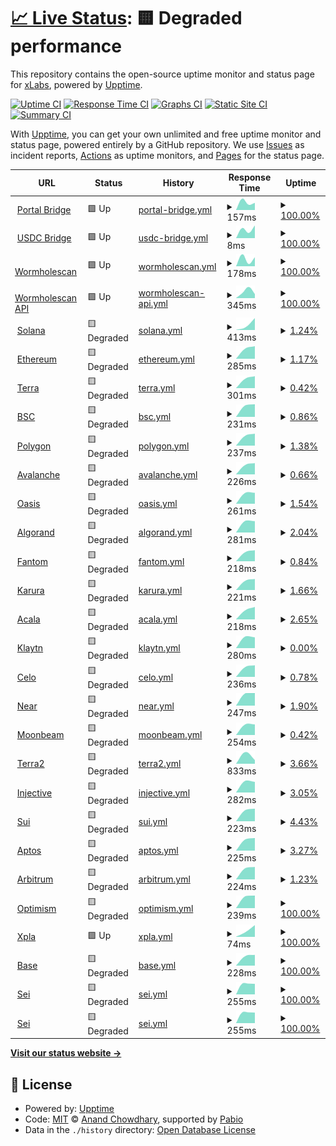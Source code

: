 # [📈 Live Status](https://xlabs.github.io/app-status): <!--live status--> **🟨 Degraded performance**

This repository contains the open-source uptime monitor and status page for [xLabs](https://xlabs.github.io/app-status), powered by [Upptime](https://github.com/upptime/upptime).

[![Uptime CI](https://github.com/xlabs/app-status/workflows/Uptime%20CI/badge.svg)](https://github.com/xlabs/app-status/actions?query=workflow%3A%22Uptime+CI%22)
[![Response Time CI](https://github.com/xlabs/app-status/workflows/Response%20Time%20CI/badge.svg)](https://github.com/xlabs/app-status/actions?query=workflow%3A%22Response+Time+CI%22)
[![Graphs CI](https://github.com/xlabs/app-status/workflows/Graphs%20CI/badge.svg)](https://github.com/xlabs/app-status/actions?query=workflow%3A%22Graphs+CI%22)
[![Static Site CI](https://github.com/xlabs/app-status/workflows/Static%20Site%20CI/badge.svg)](https://github.com/xlabs/app-status/actions?query=workflow%3A%22Static+Site+CI%22)
[![Summary CI](https://github.com/xlabs/app-status/workflows/Summary%20CI/badge.svg)](https://github.com/xlabs/app-status/actions?query=workflow%3A%22Summary+CI%22)

With [Upptime](https://upptime.js.org), you can get your own unlimited and free uptime monitor and status page, powered entirely by a GitHub repository. We use [Issues](https://github.com/xlabs/app-status/issues) as incident reports, [Actions](https://github.com/xlabs/app-status/actions) as uptime monitors, and [Pages](https://xlabs.github.io/app-status) for the status page.

<!--start: status pages-->
<!-- This summary is generated by Upptime (https://github.com/upptime/upptime) -->
<!-- Do not edit this manually, your changes will be overwritten -->
<!-- prettier-ignore -->
| URL | Status | History | Response Time | Uptime |
| --- | ------ | ------- | ------------- | ------ |
| <img alt="" src="https://icons.duckduckgo.com/ip3/portalbridge.com.ico" height="13"> [Portal Bridge](https://portalbridge.com) | 🟩 Up | [portal-bridge.yml](https://github.com/XLabs/app-status/commits/HEAD/history/portal-bridge.yml) | <details><summary><img alt="Response time graph" src="./graphs/portal-bridge/response-time-week.png" height="20"> 157ms</summary><br><a href="https://xlabs.github.io/app-status/history/portal-bridge"><img alt="Response time 157" src="https://img.shields.io/endpoint?url=https%3A%2F%2Fraw.githubusercontent.com%2FXLabs%2Fapp-status%2FHEAD%2Fapi%2Fportal-bridge%2Fresponse-time.json"></a><br><a href="https://xlabs.github.io/app-status/history/portal-bridge"><img alt="24-hour response time 157" src="https://img.shields.io/endpoint?url=https%3A%2F%2Fraw.githubusercontent.com%2FXLabs%2Fapp-status%2FHEAD%2Fapi%2Fportal-bridge%2Fresponse-time-day.json"></a><br><a href="https://xlabs.github.io/app-status/history/portal-bridge"><img alt="7-day response time 157" src="https://img.shields.io/endpoint?url=https%3A%2F%2Fraw.githubusercontent.com%2FXLabs%2Fapp-status%2FHEAD%2Fapi%2Fportal-bridge%2Fresponse-time-week.json"></a><br><a href="https://xlabs.github.io/app-status/history/portal-bridge"><img alt="30-day response time 157" src="https://img.shields.io/endpoint?url=https%3A%2F%2Fraw.githubusercontent.com%2FXLabs%2Fapp-status%2FHEAD%2Fapi%2Fportal-bridge%2Fresponse-time-month.json"></a><br><a href="https://xlabs.github.io/app-status/history/portal-bridge"><img alt="1-year response time 157" src="https://img.shields.io/endpoint?url=https%3A%2F%2Fraw.githubusercontent.com%2FXLabs%2Fapp-status%2FHEAD%2Fapi%2Fportal-bridge%2Fresponse-time-year.json"></a></details> | <details><summary><a href="https://xlabs.github.io/app-status/history/portal-bridge">100.00%</a></summary><a href="https://xlabs.github.io/app-status/history/portal-bridge"><img alt="All-time uptime 100.00%" src="https://img.shields.io/endpoint?url=https%3A%2F%2Fraw.githubusercontent.com%2FXLabs%2Fapp-status%2FHEAD%2Fapi%2Fportal-bridge%2Fuptime.json"></a><br><a href="https://xlabs.github.io/app-status/history/portal-bridge"><img alt="24-hour uptime 100.00%" src="https://img.shields.io/endpoint?url=https%3A%2F%2Fraw.githubusercontent.com%2FXLabs%2Fapp-status%2FHEAD%2Fapi%2Fportal-bridge%2Fuptime-day.json"></a><br><a href="https://xlabs.github.io/app-status/history/portal-bridge"><img alt="7-day uptime 100.00%" src="https://img.shields.io/endpoint?url=https%3A%2F%2Fraw.githubusercontent.com%2FXLabs%2Fapp-status%2FHEAD%2Fapi%2Fportal-bridge%2Fuptime-week.json"></a><br><a href="https://xlabs.github.io/app-status/history/portal-bridge"><img alt="30-day uptime 100.00%" src="https://img.shields.io/endpoint?url=https%3A%2F%2Fraw.githubusercontent.com%2FXLabs%2Fapp-status%2FHEAD%2Fapi%2Fportal-bridge%2Fuptime-month.json"></a><br><a href="https://xlabs.github.io/app-status/history/portal-bridge"><img alt="1-year uptime 100.00%" src="https://img.shields.io/endpoint?url=https%3A%2F%2Fraw.githubusercontent.com%2FXLabs%2Fapp-status%2FHEAD%2Fapi%2Fportal-bridge%2Fuptime-year.json"></a></details>
| <img alt="" src="https://icons.duckduckgo.com/ip3/portalbridge.com.ico" height="13"> [USDC Bridge](https://portalbridge.com/usdc-bridge/) | 🟩 Up | [usdc-bridge.yml](https://github.com/XLabs/app-status/commits/HEAD/history/usdc-bridge.yml) | <details><summary><img alt="Response time graph" src="./graphs/usdc-bridge/response-time-week.png" height="20"> 8ms</summary><br><a href="https://xlabs.github.io/app-status/history/usdc-bridge"><img alt="Response time 8" src="https://img.shields.io/endpoint?url=https%3A%2F%2Fraw.githubusercontent.com%2FXLabs%2Fapp-status%2FHEAD%2Fapi%2Fusdc-bridge%2Fresponse-time.json"></a><br><a href="https://xlabs.github.io/app-status/history/usdc-bridge"><img alt="24-hour response time 8" src="https://img.shields.io/endpoint?url=https%3A%2F%2Fraw.githubusercontent.com%2FXLabs%2Fapp-status%2FHEAD%2Fapi%2Fusdc-bridge%2Fresponse-time-day.json"></a><br><a href="https://xlabs.github.io/app-status/history/usdc-bridge"><img alt="7-day response time 8" src="https://img.shields.io/endpoint?url=https%3A%2F%2Fraw.githubusercontent.com%2FXLabs%2Fapp-status%2FHEAD%2Fapi%2Fusdc-bridge%2Fresponse-time-week.json"></a><br><a href="https://xlabs.github.io/app-status/history/usdc-bridge"><img alt="30-day response time 8" src="https://img.shields.io/endpoint?url=https%3A%2F%2Fraw.githubusercontent.com%2FXLabs%2Fapp-status%2FHEAD%2Fapi%2Fusdc-bridge%2Fresponse-time-month.json"></a><br><a href="https://xlabs.github.io/app-status/history/usdc-bridge"><img alt="1-year response time 8" src="https://img.shields.io/endpoint?url=https%3A%2F%2Fraw.githubusercontent.com%2FXLabs%2Fapp-status%2FHEAD%2Fapi%2Fusdc-bridge%2Fresponse-time-year.json"></a></details> | <details><summary><a href="https://xlabs.github.io/app-status/history/usdc-bridge">100.00%</a></summary><a href="https://xlabs.github.io/app-status/history/usdc-bridge"><img alt="All-time uptime 100.00%" src="https://img.shields.io/endpoint?url=https%3A%2F%2Fraw.githubusercontent.com%2FXLabs%2Fapp-status%2FHEAD%2Fapi%2Fusdc-bridge%2Fuptime.json"></a><br><a href="https://xlabs.github.io/app-status/history/usdc-bridge"><img alt="24-hour uptime 100.00%" src="https://img.shields.io/endpoint?url=https%3A%2F%2Fraw.githubusercontent.com%2FXLabs%2Fapp-status%2FHEAD%2Fapi%2Fusdc-bridge%2Fuptime-day.json"></a><br><a href="https://xlabs.github.io/app-status/history/usdc-bridge"><img alt="7-day uptime 100.00%" src="https://img.shields.io/endpoint?url=https%3A%2F%2Fraw.githubusercontent.com%2FXLabs%2Fapp-status%2FHEAD%2Fapi%2Fusdc-bridge%2Fuptime-week.json"></a><br><a href="https://xlabs.github.io/app-status/history/usdc-bridge"><img alt="30-day uptime 100.00%" src="https://img.shields.io/endpoint?url=https%3A%2F%2Fraw.githubusercontent.com%2FXLabs%2Fapp-status%2FHEAD%2Fapi%2Fusdc-bridge%2Fuptime-month.json"></a><br><a href="https://xlabs.github.io/app-status/history/usdc-bridge"><img alt="1-year uptime 100.00%" src="https://img.shields.io/endpoint?url=https%3A%2F%2Fraw.githubusercontent.com%2FXLabs%2Fapp-status%2FHEAD%2Fapi%2Fusdc-bridge%2Fuptime-year.json"></a></details>
| <img alt="" src="https://icons.duckduckgo.com/ip3/wormholescan.io.ico" height="13"> [Wormholescan](https://wormholescan.io) | 🟩 Up | [wormholescan.yml](https://github.com/XLabs/app-status/commits/HEAD/history/wormholescan.yml) | <details><summary><img alt="Response time graph" src="./graphs/wormholescan/response-time-week.png" height="20"> 178ms</summary><br><a href="https://xlabs.github.io/app-status/history/wormholescan"><img alt="Response time 178" src="https://img.shields.io/endpoint?url=https%3A%2F%2Fraw.githubusercontent.com%2FXLabs%2Fapp-status%2FHEAD%2Fapi%2Fwormholescan%2Fresponse-time.json"></a><br><a href="https://xlabs.github.io/app-status/history/wormholescan"><img alt="24-hour response time 178" src="https://img.shields.io/endpoint?url=https%3A%2F%2Fraw.githubusercontent.com%2FXLabs%2Fapp-status%2FHEAD%2Fapi%2Fwormholescan%2Fresponse-time-day.json"></a><br><a href="https://xlabs.github.io/app-status/history/wormholescan"><img alt="7-day response time 178" src="https://img.shields.io/endpoint?url=https%3A%2F%2Fraw.githubusercontent.com%2FXLabs%2Fapp-status%2FHEAD%2Fapi%2Fwormholescan%2Fresponse-time-week.json"></a><br><a href="https://xlabs.github.io/app-status/history/wormholescan"><img alt="30-day response time 178" src="https://img.shields.io/endpoint?url=https%3A%2F%2Fraw.githubusercontent.com%2FXLabs%2Fapp-status%2FHEAD%2Fapi%2Fwormholescan%2Fresponse-time-month.json"></a><br><a href="https://xlabs.github.io/app-status/history/wormholescan"><img alt="1-year response time 178" src="https://img.shields.io/endpoint?url=https%3A%2F%2Fraw.githubusercontent.com%2FXLabs%2Fapp-status%2FHEAD%2Fapi%2Fwormholescan%2Fresponse-time-year.json"></a></details> | <details><summary><a href="https://xlabs.github.io/app-status/history/wormholescan">100.00%</a></summary><a href="https://xlabs.github.io/app-status/history/wormholescan"><img alt="All-time uptime 100.00%" src="https://img.shields.io/endpoint?url=https%3A%2F%2Fraw.githubusercontent.com%2FXLabs%2Fapp-status%2FHEAD%2Fapi%2Fwormholescan%2Fuptime.json"></a><br><a href="https://xlabs.github.io/app-status/history/wormholescan"><img alt="24-hour uptime 100.00%" src="https://img.shields.io/endpoint?url=https%3A%2F%2Fraw.githubusercontent.com%2FXLabs%2Fapp-status%2FHEAD%2Fapi%2Fwormholescan%2Fuptime-day.json"></a><br><a href="https://xlabs.github.io/app-status/history/wormholescan"><img alt="7-day uptime 100.00%" src="https://img.shields.io/endpoint?url=https%3A%2F%2Fraw.githubusercontent.com%2FXLabs%2Fapp-status%2FHEAD%2Fapi%2Fwormholescan%2Fuptime-week.json"></a><br><a href="https://xlabs.github.io/app-status/history/wormholescan"><img alt="30-day uptime 100.00%" src="https://img.shields.io/endpoint?url=https%3A%2F%2Fraw.githubusercontent.com%2FXLabs%2Fapp-status%2FHEAD%2Fapi%2Fwormholescan%2Fuptime-month.json"></a><br><a href="https://xlabs.github.io/app-status/history/wormholescan"><img alt="1-year uptime 100.00%" src="https://img.shields.io/endpoint?url=https%3A%2F%2Fraw.githubusercontent.com%2FXLabs%2Fapp-status%2FHEAD%2Fapi%2Fwormholescan%2Fuptime-year.json"></a></details>
| <img alt="" src="https://icons.duckduckgo.com/ip3/api.wormholescan.io.ico" height="13"> [Wormholescan API](https://api.wormholescan.io/api/v1/health) | 🟩 Up | [wormholescan-api.yml](https://github.com/XLabs/app-status/commits/HEAD/history/wormholescan-api.yml) | <details><summary><img alt="Response time graph" src="./graphs/wormholescan-api/response-time-week.png" height="20"> 345ms</summary><br><a href="https://xlabs.github.io/app-status/history/wormholescan-api"><img alt="Response time 345" src="https://img.shields.io/endpoint?url=https%3A%2F%2Fraw.githubusercontent.com%2FXLabs%2Fapp-status%2FHEAD%2Fapi%2Fwormholescan-api%2Fresponse-time.json"></a><br><a href="https://xlabs.github.io/app-status/history/wormholescan-api"><img alt="24-hour response time 345" src="https://img.shields.io/endpoint?url=https%3A%2F%2Fraw.githubusercontent.com%2FXLabs%2Fapp-status%2FHEAD%2Fapi%2Fwormholescan-api%2Fresponse-time-day.json"></a><br><a href="https://xlabs.github.io/app-status/history/wormholescan-api"><img alt="7-day response time 345" src="https://img.shields.io/endpoint?url=https%3A%2F%2Fraw.githubusercontent.com%2FXLabs%2Fapp-status%2FHEAD%2Fapi%2Fwormholescan-api%2Fresponse-time-week.json"></a><br><a href="https://xlabs.github.io/app-status/history/wormholescan-api"><img alt="30-day response time 345" src="https://img.shields.io/endpoint?url=https%3A%2F%2Fraw.githubusercontent.com%2FXLabs%2Fapp-status%2FHEAD%2Fapi%2Fwormholescan-api%2Fresponse-time-month.json"></a><br><a href="https://xlabs.github.io/app-status/history/wormholescan-api"><img alt="1-year response time 345" src="https://img.shields.io/endpoint?url=https%3A%2F%2Fraw.githubusercontent.com%2FXLabs%2Fapp-status%2FHEAD%2Fapi%2Fwormholescan-api%2Fresponse-time-year.json"></a></details> | <details><summary><a href="https://xlabs.github.io/app-status/history/wormholescan-api">100.00%</a></summary><a href="https://xlabs.github.io/app-status/history/wormholescan-api"><img alt="All-time uptime 100.00%" src="https://img.shields.io/endpoint?url=https%3A%2F%2Fraw.githubusercontent.com%2FXLabs%2Fapp-status%2FHEAD%2Fapi%2Fwormholescan-api%2Fuptime.json"></a><br><a href="https://xlabs.github.io/app-status/history/wormholescan-api"><img alt="24-hour uptime 100.00%" src="https://img.shields.io/endpoint?url=https%3A%2F%2Fraw.githubusercontent.com%2FXLabs%2Fapp-status%2FHEAD%2Fapi%2Fwormholescan-api%2Fuptime-day.json"></a><br><a href="https://xlabs.github.io/app-status/history/wormholescan-api"><img alt="7-day uptime 100.00%" src="https://img.shields.io/endpoint?url=https%3A%2F%2Fraw.githubusercontent.com%2FXLabs%2Fapp-status%2FHEAD%2Fapi%2Fwormholescan-api%2Fuptime-week.json"></a><br><a href="https://xlabs.github.io/app-status/history/wormholescan-api"><img alt="30-day uptime 100.00%" src="https://img.shields.io/endpoint?url=https%3A%2F%2Fraw.githubusercontent.com%2FXLabs%2Fapp-status%2FHEAD%2Fapi%2Fwormholescan-api%2Fuptime-month.json"></a><br><a href="https://xlabs.github.io/app-status/history/wormholescan-api"><img alt="1-year uptime 100.00%" src="https://img.shields.io/endpoint?url=https%3A%2F%2Fraw.githubusercontent.com%2FXLabs%2Fapp-status%2FHEAD%2Fapi%2Fwormholescan-api%2Fuptime-year.json"></a></details>
| <img alt="" src="https://icons.duckduckgo.com/ip3/vaa-status-check.netlify.app.ico" height="13"> [Solana](https://vaa-status-check.netlify.app/network/1) | 🟨 Degraded | [solana.yml](https://github.com/XLabs/app-status/commits/HEAD/history/solana.yml) | <details><summary><img alt="Response time graph" src="./graphs/solana/response-time-week.png" height="20"> 413ms</summary><br><a href="https://xlabs.github.io/app-status/history/solana"><img alt="Response time 413" src="https://img.shields.io/endpoint?url=https%3A%2F%2Fraw.githubusercontent.com%2FXLabs%2Fapp-status%2FHEAD%2Fapi%2Fsolana%2Fresponse-time.json"></a><br><a href="https://xlabs.github.io/app-status/history/solana"><img alt="24-hour response time 413" src="https://img.shields.io/endpoint?url=https%3A%2F%2Fraw.githubusercontent.com%2FXLabs%2Fapp-status%2FHEAD%2Fapi%2Fsolana%2Fresponse-time-day.json"></a><br><a href="https://xlabs.github.io/app-status/history/solana"><img alt="7-day response time 413" src="https://img.shields.io/endpoint?url=https%3A%2F%2Fraw.githubusercontent.com%2FXLabs%2Fapp-status%2FHEAD%2Fapi%2Fsolana%2Fresponse-time-week.json"></a><br><a href="https://xlabs.github.io/app-status/history/solana"><img alt="30-day response time 413" src="https://img.shields.io/endpoint?url=https%3A%2F%2Fraw.githubusercontent.com%2FXLabs%2Fapp-status%2FHEAD%2Fapi%2Fsolana%2Fresponse-time-month.json"></a><br><a href="https://xlabs.github.io/app-status/history/solana"><img alt="1-year response time 413" src="https://img.shields.io/endpoint?url=https%3A%2F%2Fraw.githubusercontent.com%2FXLabs%2Fapp-status%2FHEAD%2Fapi%2Fsolana%2Fresponse-time-year.json"></a></details> | <details><summary><a href="https://xlabs.github.io/app-status/history/solana">1.24%</a></summary><a href="https://xlabs.github.io/app-status/history/solana"><img alt="All-time uptime 1.24%" src="https://img.shields.io/endpoint?url=https%3A%2F%2Fraw.githubusercontent.com%2FXLabs%2Fapp-status%2FHEAD%2Fapi%2Fsolana%2Fuptime.json"></a><br><a href="https://xlabs.github.io/app-status/history/solana"><img alt="24-hour uptime 1.24%" src="https://img.shields.io/endpoint?url=https%3A%2F%2Fraw.githubusercontent.com%2FXLabs%2Fapp-status%2FHEAD%2Fapi%2Fsolana%2Fuptime-day.json"></a><br><a href="https://xlabs.github.io/app-status/history/solana"><img alt="7-day uptime 1.24%" src="https://img.shields.io/endpoint?url=https%3A%2F%2Fraw.githubusercontent.com%2FXLabs%2Fapp-status%2FHEAD%2Fapi%2Fsolana%2Fuptime-week.json"></a><br><a href="https://xlabs.github.io/app-status/history/solana"><img alt="30-day uptime 1.24%" src="https://img.shields.io/endpoint?url=https%3A%2F%2Fraw.githubusercontent.com%2FXLabs%2Fapp-status%2FHEAD%2Fapi%2Fsolana%2Fuptime-month.json"></a><br><a href="https://xlabs.github.io/app-status/history/solana"><img alt="1-year uptime 1.24%" src="https://img.shields.io/endpoint?url=https%3A%2F%2Fraw.githubusercontent.com%2FXLabs%2Fapp-status%2FHEAD%2Fapi%2Fsolana%2Fuptime-year.json"></a></details>
| <img alt="" src="https://icons.duckduckgo.com/ip3/vaa-status-check.netlify.app.ico" height="13"> [Ethereum](https://vaa-status-check.netlify.app/network/2) | 🟨 Degraded | [ethereum.yml](https://github.com/XLabs/app-status/commits/HEAD/history/ethereum.yml) | <details><summary><img alt="Response time graph" src="./graphs/ethereum/response-time-week.png" height="20"> 285ms</summary><br><a href="https://xlabs.github.io/app-status/history/ethereum"><img alt="Response time 285" src="https://img.shields.io/endpoint?url=https%3A%2F%2Fraw.githubusercontent.com%2FXLabs%2Fapp-status%2FHEAD%2Fapi%2Fethereum%2Fresponse-time.json"></a><br><a href="https://xlabs.github.io/app-status/history/ethereum"><img alt="24-hour response time 285" src="https://img.shields.io/endpoint?url=https%3A%2F%2Fraw.githubusercontent.com%2FXLabs%2Fapp-status%2FHEAD%2Fapi%2Fethereum%2Fresponse-time-day.json"></a><br><a href="https://xlabs.github.io/app-status/history/ethereum"><img alt="7-day response time 285" src="https://img.shields.io/endpoint?url=https%3A%2F%2Fraw.githubusercontent.com%2FXLabs%2Fapp-status%2FHEAD%2Fapi%2Fethereum%2Fresponse-time-week.json"></a><br><a href="https://xlabs.github.io/app-status/history/ethereum"><img alt="30-day response time 285" src="https://img.shields.io/endpoint?url=https%3A%2F%2Fraw.githubusercontent.com%2FXLabs%2Fapp-status%2FHEAD%2Fapi%2Fethereum%2Fresponse-time-month.json"></a><br><a href="https://xlabs.github.io/app-status/history/ethereum"><img alt="1-year response time 285" src="https://img.shields.io/endpoint?url=https%3A%2F%2Fraw.githubusercontent.com%2FXLabs%2Fapp-status%2FHEAD%2Fapi%2Fethereum%2Fresponse-time-year.json"></a></details> | <details><summary><a href="https://xlabs.github.io/app-status/history/ethereum">1.17%</a></summary><a href="https://xlabs.github.io/app-status/history/ethereum"><img alt="All-time uptime 1.17%" src="https://img.shields.io/endpoint?url=https%3A%2F%2Fraw.githubusercontent.com%2FXLabs%2Fapp-status%2FHEAD%2Fapi%2Fethereum%2Fuptime.json"></a><br><a href="https://xlabs.github.io/app-status/history/ethereum"><img alt="24-hour uptime 1.17%" src="https://img.shields.io/endpoint?url=https%3A%2F%2Fraw.githubusercontent.com%2FXLabs%2Fapp-status%2FHEAD%2Fapi%2Fethereum%2Fuptime-day.json"></a><br><a href="https://xlabs.github.io/app-status/history/ethereum"><img alt="7-day uptime 1.17%" src="https://img.shields.io/endpoint?url=https%3A%2F%2Fraw.githubusercontent.com%2FXLabs%2Fapp-status%2FHEAD%2Fapi%2Fethereum%2Fuptime-week.json"></a><br><a href="https://xlabs.github.io/app-status/history/ethereum"><img alt="30-day uptime 1.17%" src="https://img.shields.io/endpoint?url=https%3A%2F%2Fraw.githubusercontent.com%2FXLabs%2Fapp-status%2FHEAD%2Fapi%2Fethereum%2Fuptime-month.json"></a><br><a href="https://xlabs.github.io/app-status/history/ethereum"><img alt="1-year uptime 1.17%" src="https://img.shields.io/endpoint?url=https%3A%2F%2Fraw.githubusercontent.com%2FXLabs%2Fapp-status%2FHEAD%2Fapi%2Fethereum%2Fuptime-year.json"></a></details>
| <img alt="" src="https://icons.duckduckgo.com/ip3/vaa-status-check.netlify.app.ico" height="13"> [Terra](https://vaa-status-check.netlify.app/network/3) | 🟨 Degraded | [terra.yml](https://github.com/XLabs/app-status/commits/HEAD/history/terra.yml) | <details><summary><img alt="Response time graph" src="./graphs/terra/response-time-week.png" height="20"> 301ms</summary><br><a href="https://xlabs.github.io/app-status/history/terra"><img alt="Response time 301" src="https://img.shields.io/endpoint?url=https%3A%2F%2Fraw.githubusercontent.com%2FXLabs%2Fapp-status%2FHEAD%2Fapi%2Fterra%2Fresponse-time.json"></a><br><a href="https://xlabs.github.io/app-status/history/terra"><img alt="24-hour response time 301" src="https://img.shields.io/endpoint?url=https%3A%2F%2Fraw.githubusercontent.com%2FXLabs%2Fapp-status%2FHEAD%2Fapi%2Fterra%2Fresponse-time-day.json"></a><br><a href="https://xlabs.github.io/app-status/history/terra"><img alt="7-day response time 301" src="https://img.shields.io/endpoint?url=https%3A%2F%2Fraw.githubusercontent.com%2FXLabs%2Fapp-status%2FHEAD%2Fapi%2Fterra%2Fresponse-time-week.json"></a><br><a href="https://xlabs.github.io/app-status/history/terra"><img alt="30-day response time 301" src="https://img.shields.io/endpoint?url=https%3A%2F%2Fraw.githubusercontent.com%2FXLabs%2Fapp-status%2FHEAD%2Fapi%2Fterra%2Fresponse-time-month.json"></a><br><a href="https://xlabs.github.io/app-status/history/terra"><img alt="1-year response time 301" src="https://img.shields.io/endpoint?url=https%3A%2F%2Fraw.githubusercontent.com%2FXLabs%2Fapp-status%2FHEAD%2Fapi%2Fterra%2Fresponse-time-year.json"></a></details> | <details><summary><a href="https://xlabs.github.io/app-status/history/terra">0.42%</a></summary><a href="https://xlabs.github.io/app-status/history/terra"><img alt="All-time uptime 0.42%" src="https://img.shields.io/endpoint?url=https%3A%2F%2Fraw.githubusercontent.com%2FXLabs%2Fapp-status%2FHEAD%2Fapi%2Fterra%2Fuptime.json"></a><br><a href="https://xlabs.github.io/app-status/history/terra"><img alt="24-hour uptime 0.42%" src="https://img.shields.io/endpoint?url=https%3A%2F%2Fraw.githubusercontent.com%2FXLabs%2Fapp-status%2FHEAD%2Fapi%2Fterra%2Fuptime-day.json"></a><br><a href="https://xlabs.github.io/app-status/history/terra"><img alt="7-day uptime 0.42%" src="https://img.shields.io/endpoint?url=https%3A%2F%2Fraw.githubusercontent.com%2FXLabs%2Fapp-status%2FHEAD%2Fapi%2Fterra%2Fuptime-week.json"></a><br><a href="https://xlabs.github.io/app-status/history/terra"><img alt="30-day uptime 0.42%" src="https://img.shields.io/endpoint?url=https%3A%2F%2Fraw.githubusercontent.com%2FXLabs%2Fapp-status%2FHEAD%2Fapi%2Fterra%2Fuptime-month.json"></a><br><a href="https://xlabs.github.io/app-status/history/terra"><img alt="1-year uptime 0.42%" src="https://img.shields.io/endpoint?url=https%3A%2F%2Fraw.githubusercontent.com%2FXLabs%2Fapp-status%2FHEAD%2Fapi%2Fterra%2Fuptime-year.json"></a></details>
| <img alt="" src="https://icons.duckduckgo.com/ip3/vaa-status-check.netlify.app.ico" height="13"> [BSC](https://vaa-status-check.netlify.app/network/4) | 🟨 Degraded | [bsc.yml](https://github.com/XLabs/app-status/commits/HEAD/history/bsc.yml) | <details><summary><img alt="Response time graph" src="./graphs/bsc/response-time-week.png" height="20"> 231ms</summary><br><a href="https://xlabs.github.io/app-status/history/bsc"><img alt="Response time 231" src="https://img.shields.io/endpoint?url=https%3A%2F%2Fraw.githubusercontent.com%2FXLabs%2Fapp-status%2FHEAD%2Fapi%2Fbsc%2Fresponse-time.json"></a><br><a href="https://xlabs.github.io/app-status/history/bsc"><img alt="24-hour response time 231" src="https://img.shields.io/endpoint?url=https%3A%2F%2Fraw.githubusercontent.com%2FXLabs%2Fapp-status%2FHEAD%2Fapi%2Fbsc%2Fresponse-time-day.json"></a><br><a href="https://xlabs.github.io/app-status/history/bsc"><img alt="7-day response time 231" src="https://img.shields.io/endpoint?url=https%3A%2F%2Fraw.githubusercontent.com%2FXLabs%2Fapp-status%2FHEAD%2Fapi%2Fbsc%2Fresponse-time-week.json"></a><br><a href="https://xlabs.github.io/app-status/history/bsc"><img alt="30-day response time 231" src="https://img.shields.io/endpoint?url=https%3A%2F%2Fraw.githubusercontent.com%2FXLabs%2Fapp-status%2FHEAD%2Fapi%2Fbsc%2Fresponse-time-month.json"></a><br><a href="https://xlabs.github.io/app-status/history/bsc"><img alt="1-year response time 231" src="https://img.shields.io/endpoint?url=https%3A%2F%2Fraw.githubusercontent.com%2FXLabs%2Fapp-status%2FHEAD%2Fapi%2Fbsc%2Fresponse-time-year.json"></a></details> | <details><summary><a href="https://xlabs.github.io/app-status/history/bsc">0.86%</a></summary><a href="https://xlabs.github.io/app-status/history/bsc"><img alt="All-time uptime 0.86%" src="https://img.shields.io/endpoint?url=https%3A%2F%2Fraw.githubusercontent.com%2FXLabs%2Fapp-status%2FHEAD%2Fapi%2Fbsc%2Fuptime.json"></a><br><a href="https://xlabs.github.io/app-status/history/bsc"><img alt="24-hour uptime 0.86%" src="https://img.shields.io/endpoint?url=https%3A%2F%2Fraw.githubusercontent.com%2FXLabs%2Fapp-status%2FHEAD%2Fapi%2Fbsc%2Fuptime-day.json"></a><br><a href="https://xlabs.github.io/app-status/history/bsc"><img alt="7-day uptime 0.86%" src="https://img.shields.io/endpoint?url=https%3A%2F%2Fraw.githubusercontent.com%2FXLabs%2Fapp-status%2FHEAD%2Fapi%2Fbsc%2Fuptime-week.json"></a><br><a href="https://xlabs.github.io/app-status/history/bsc"><img alt="30-day uptime 0.86%" src="https://img.shields.io/endpoint?url=https%3A%2F%2Fraw.githubusercontent.com%2FXLabs%2Fapp-status%2FHEAD%2Fapi%2Fbsc%2Fuptime-month.json"></a><br><a href="https://xlabs.github.io/app-status/history/bsc"><img alt="1-year uptime 0.86%" src="https://img.shields.io/endpoint?url=https%3A%2F%2Fraw.githubusercontent.com%2FXLabs%2Fapp-status%2FHEAD%2Fapi%2Fbsc%2Fuptime-year.json"></a></details>
| <img alt="" src="https://icons.duckduckgo.com/ip3/vaa-status-check.netlify.app.ico" height="13"> [Polygon](https://vaa-status-check.netlify.app/network/5) | 🟨 Degraded | [polygon.yml](https://github.com/XLabs/app-status/commits/HEAD/history/polygon.yml) | <details><summary><img alt="Response time graph" src="./graphs/polygon/response-time-week.png" height="20"> 237ms</summary><br><a href="https://xlabs.github.io/app-status/history/polygon"><img alt="Response time 237" src="https://img.shields.io/endpoint?url=https%3A%2F%2Fraw.githubusercontent.com%2FXLabs%2Fapp-status%2FHEAD%2Fapi%2Fpolygon%2Fresponse-time.json"></a><br><a href="https://xlabs.github.io/app-status/history/polygon"><img alt="24-hour response time 237" src="https://img.shields.io/endpoint?url=https%3A%2F%2Fraw.githubusercontent.com%2FXLabs%2Fapp-status%2FHEAD%2Fapi%2Fpolygon%2Fresponse-time-day.json"></a><br><a href="https://xlabs.github.io/app-status/history/polygon"><img alt="7-day response time 237" src="https://img.shields.io/endpoint?url=https%3A%2F%2Fraw.githubusercontent.com%2FXLabs%2Fapp-status%2FHEAD%2Fapi%2Fpolygon%2Fresponse-time-week.json"></a><br><a href="https://xlabs.github.io/app-status/history/polygon"><img alt="30-day response time 237" src="https://img.shields.io/endpoint?url=https%3A%2F%2Fraw.githubusercontent.com%2FXLabs%2Fapp-status%2FHEAD%2Fapi%2Fpolygon%2Fresponse-time-month.json"></a><br><a href="https://xlabs.github.io/app-status/history/polygon"><img alt="1-year response time 237" src="https://img.shields.io/endpoint?url=https%3A%2F%2Fraw.githubusercontent.com%2FXLabs%2Fapp-status%2FHEAD%2Fapi%2Fpolygon%2Fresponse-time-year.json"></a></details> | <details><summary><a href="https://xlabs.github.io/app-status/history/polygon">1.38%</a></summary><a href="https://xlabs.github.io/app-status/history/polygon"><img alt="All-time uptime 1.38%" src="https://img.shields.io/endpoint?url=https%3A%2F%2Fraw.githubusercontent.com%2FXLabs%2Fapp-status%2FHEAD%2Fapi%2Fpolygon%2Fuptime.json"></a><br><a href="https://xlabs.github.io/app-status/history/polygon"><img alt="24-hour uptime 1.38%" src="https://img.shields.io/endpoint?url=https%3A%2F%2Fraw.githubusercontent.com%2FXLabs%2Fapp-status%2FHEAD%2Fapi%2Fpolygon%2Fuptime-day.json"></a><br><a href="https://xlabs.github.io/app-status/history/polygon"><img alt="7-day uptime 1.38%" src="https://img.shields.io/endpoint?url=https%3A%2F%2Fraw.githubusercontent.com%2FXLabs%2Fapp-status%2FHEAD%2Fapi%2Fpolygon%2Fuptime-week.json"></a><br><a href="https://xlabs.github.io/app-status/history/polygon"><img alt="30-day uptime 1.38%" src="https://img.shields.io/endpoint?url=https%3A%2F%2Fraw.githubusercontent.com%2FXLabs%2Fapp-status%2FHEAD%2Fapi%2Fpolygon%2Fuptime-month.json"></a><br><a href="https://xlabs.github.io/app-status/history/polygon"><img alt="1-year uptime 1.38%" src="https://img.shields.io/endpoint?url=https%3A%2F%2Fraw.githubusercontent.com%2FXLabs%2Fapp-status%2FHEAD%2Fapi%2Fpolygon%2Fuptime-year.json"></a></details>
| <img alt="" src="https://icons.duckduckgo.com/ip3/vaa-status-check.netlify.app.ico" height="13"> [Avalanche](https://vaa-status-check.netlify.app/network/6) | 🟨 Degraded | [avalanche.yml](https://github.com/XLabs/app-status/commits/HEAD/history/avalanche.yml) | <details><summary><img alt="Response time graph" src="./graphs/avalanche/response-time-week.png" height="20"> 226ms</summary><br><a href="https://xlabs.github.io/app-status/history/avalanche"><img alt="Response time 226" src="https://img.shields.io/endpoint?url=https%3A%2F%2Fraw.githubusercontent.com%2FXLabs%2Fapp-status%2FHEAD%2Fapi%2Favalanche%2Fresponse-time.json"></a><br><a href="https://xlabs.github.io/app-status/history/avalanche"><img alt="24-hour response time 226" src="https://img.shields.io/endpoint?url=https%3A%2F%2Fraw.githubusercontent.com%2FXLabs%2Fapp-status%2FHEAD%2Fapi%2Favalanche%2Fresponse-time-day.json"></a><br><a href="https://xlabs.github.io/app-status/history/avalanche"><img alt="7-day response time 226" src="https://img.shields.io/endpoint?url=https%3A%2F%2Fraw.githubusercontent.com%2FXLabs%2Fapp-status%2FHEAD%2Fapi%2Favalanche%2Fresponse-time-week.json"></a><br><a href="https://xlabs.github.io/app-status/history/avalanche"><img alt="30-day response time 226" src="https://img.shields.io/endpoint?url=https%3A%2F%2Fraw.githubusercontent.com%2FXLabs%2Fapp-status%2FHEAD%2Fapi%2Favalanche%2Fresponse-time-month.json"></a><br><a href="https://xlabs.github.io/app-status/history/avalanche"><img alt="1-year response time 226" src="https://img.shields.io/endpoint?url=https%3A%2F%2Fraw.githubusercontent.com%2FXLabs%2Fapp-status%2FHEAD%2Fapi%2Favalanche%2Fresponse-time-year.json"></a></details> | <details><summary><a href="https://xlabs.github.io/app-status/history/avalanche">0.66%</a></summary><a href="https://xlabs.github.io/app-status/history/avalanche"><img alt="All-time uptime 0.66%" src="https://img.shields.io/endpoint?url=https%3A%2F%2Fraw.githubusercontent.com%2FXLabs%2Fapp-status%2FHEAD%2Fapi%2Favalanche%2Fuptime.json"></a><br><a href="https://xlabs.github.io/app-status/history/avalanche"><img alt="24-hour uptime 0.66%" src="https://img.shields.io/endpoint?url=https%3A%2F%2Fraw.githubusercontent.com%2FXLabs%2Fapp-status%2FHEAD%2Fapi%2Favalanche%2Fuptime-day.json"></a><br><a href="https://xlabs.github.io/app-status/history/avalanche"><img alt="7-day uptime 0.66%" src="https://img.shields.io/endpoint?url=https%3A%2F%2Fraw.githubusercontent.com%2FXLabs%2Fapp-status%2FHEAD%2Fapi%2Favalanche%2Fuptime-week.json"></a><br><a href="https://xlabs.github.io/app-status/history/avalanche"><img alt="30-day uptime 0.66%" src="https://img.shields.io/endpoint?url=https%3A%2F%2Fraw.githubusercontent.com%2FXLabs%2Fapp-status%2FHEAD%2Fapi%2Favalanche%2Fuptime-month.json"></a><br><a href="https://xlabs.github.io/app-status/history/avalanche"><img alt="1-year uptime 0.66%" src="https://img.shields.io/endpoint?url=https%3A%2F%2Fraw.githubusercontent.com%2FXLabs%2Fapp-status%2FHEAD%2Fapi%2Favalanche%2Fuptime-year.json"></a></details>
| <img alt="" src="https://icons.duckduckgo.com/ip3/vaa-status-check.netlify.app.ico" height="13"> [Oasis](https://vaa-status-check.netlify.app/network/7) | 🟨 Degraded | [oasis.yml](https://github.com/XLabs/app-status/commits/HEAD/history/oasis.yml) | <details><summary><img alt="Response time graph" src="./graphs/oasis/response-time-week.png" height="20"> 261ms</summary><br><a href="https://xlabs.github.io/app-status/history/oasis"><img alt="Response time 261" src="https://img.shields.io/endpoint?url=https%3A%2F%2Fraw.githubusercontent.com%2FXLabs%2Fapp-status%2FHEAD%2Fapi%2Foasis%2Fresponse-time.json"></a><br><a href="https://xlabs.github.io/app-status/history/oasis"><img alt="24-hour response time 261" src="https://img.shields.io/endpoint?url=https%3A%2F%2Fraw.githubusercontent.com%2FXLabs%2Fapp-status%2FHEAD%2Fapi%2Foasis%2Fresponse-time-day.json"></a><br><a href="https://xlabs.github.io/app-status/history/oasis"><img alt="7-day response time 261" src="https://img.shields.io/endpoint?url=https%3A%2F%2Fraw.githubusercontent.com%2FXLabs%2Fapp-status%2FHEAD%2Fapi%2Foasis%2Fresponse-time-week.json"></a><br><a href="https://xlabs.github.io/app-status/history/oasis"><img alt="30-day response time 261" src="https://img.shields.io/endpoint?url=https%3A%2F%2Fraw.githubusercontent.com%2FXLabs%2Fapp-status%2FHEAD%2Fapi%2Foasis%2Fresponse-time-month.json"></a><br><a href="https://xlabs.github.io/app-status/history/oasis"><img alt="1-year response time 261" src="https://img.shields.io/endpoint?url=https%3A%2F%2Fraw.githubusercontent.com%2FXLabs%2Fapp-status%2FHEAD%2Fapi%2Foasis%2Fresponse-time-year.json"></a></details> | <details><summary><a href="https://xlabs.github.io/app-status/history/oasis">1.54%</a></summary><a href="https://xlabs.github.io/app-status/history/oasis"><img alt="All-time uptime 1.54%" src="https://img.shields.io/endpoint?url=https%3A%2F%2Fraw.githubusercontent.com%2FXLabs%2Fapp-status%2FHEAD%2Fapi%2Foasis%2Fuptime.json"></a><br><a href="https://xlabs.github.io/app-status/history/oasis"><img alt="24-hour uptime 1.54%" src="https://img.shields.io/endpoint?url=https%3A%2F%2Fraw.githubusercontent.com%2FXLabs%2Fapp-status%2FHEAD%2Fapi%2Foasis%2Fuptime-day.json"></a><br><a href="https://xlabs.github.io/app-status/history/oasis"><img alt="7-day uptime 1.54%" src="https://img.shields.io/endpoint?url=https%3A%2F%2Fraw.githubusercontent.com%2FXLabs%2Fapp-status%2FHEAD%2Fapi%2Foasis%2Fuptime-week.json"></a><br><a href="https://xlabs.github.io/app-status/history/oasis"><img alt="30-day uptime 1.54%" src="https://img.shields.io/endpoint?url=https%3A%2F%2Fraw.githubusercontent.com%2FXLabs%2Fapp-status%2FHEAD%2Fapi%2Foasis%2Fuptime-month.json"></a><br><a href="https://xlabs.github.io/app-status/history/oasis"><img alt="1-year uptime 1.54%" src="https://img.shields.io/endpoint?url=https%3A%2F%2Fraw.githubusercontent.com%2FXLabs%2Fapp-status%2FHEAD%2Fapi%2Foasis%2Fuptime-year.json"></a></details>
| <img alt="" src="https://icons.duckduckgo.com/ip3/vaa-status-check.netlify.app.ico" height="13"> [Algorand](https://vaa-status-check.netlify.app/network/8) | 🟨 Degraded | [algorand.yml](https://github.com/XLabs/app-status/commits/HEAD/history/algorand.yml) | <details><summary><img alt="Response time graph" src="./graphs/algorand/response-time-week.png" height="20"> 281ms</summary><br><a href="https://xlabs.github.io/app-status/history/algorand"><img alt="Response time 281" src="https://img.shields.io/endpoint?url=https%3A%2F%2Fraw.githubusercontent.com%2FXLabs%2Fapp-status%2FHEAD%2Fapi%2Falgorand%2Fresponse-time.json"></a><br><a href="https://xlabs.github.io/app-status/history/algorand"><img alt="24-hour response time 281" src="https://img.shields.io/endpoint?url=https%3A%2F%2Fraw.githubusercontent.com%2FXLabs%2Fapp-status%2FHEAD%2Fapi%2Falgorand%2Fresponse-time-day.json"></a><br><a href="https://xlabs.github.io/app-status/history/algorand"><img alt="7-day response time 281" src="https://img.shields.io/endpoint?url=https%3A%2F%2Fraw.githubusercontent.com%2FXLabs%2Fapp-status%2FHEAD%2Fapi%2Falgorand%2Fresponse-time-week.json"></a><br><a href="https://xlabs.github.io/app-status/history/algorand"><img alt="30-day response time 281" src="https://img.shields.io/endpoint?url=https%3A%2F%2Fraw.githubusercontent.com%2FXLabs%2Fapp-status%2FHEAD%2Fapi%2Falgorand%2Fresponse-time-month.json"></a><br><a href="https://xlabs.github.io/app-status/history/algorand"><img alt="1-year response time 281" src="https://img.shields.io/endpoint?url=https%3A%2F%2Fraw.githubusercontent.com%2FXLabs%2Fapp-status%2FHEAD%2Fapi%2Falgorand%2Fresponse-time-year.json"></a></details> | <details><summary><a href="https://xlabs.github.io/app-status/history/algorand">2.04%</a></summary><a href="https://xlabs.github.io/app-status/history/algorand"><img alt="All-time uptime 2.04%" src="https://img.shields.io/endpoint?url=https%3A%2F%2Fraw.githubusercontent.com%2FXLabs%2Fapp-status%2FHEAD%2Fapi%2Falgorand%2Fuptime.json"></a><br><a href="https://xlabs.github.io/app-status/history/algorand"><img alt="24-hour uptime 2.04%" src="https://img.shields.io/endpoint?url=https%3A%2F%2Fraw.githubusercontent.com%2FXLabs%2Fapp-status%2FHEAD%2Fapi%2Falgorand%2Fuptime-day.json"></a><br><a href="https://xlabs.github.io/app-status/history/algorand"><img alt="7-day uptime 2.04%" src="https://img.shields.io/endpoint?url=https%3A%2F%2Fraw.githubusercontent.com%2FXLabs%2Fapp-status%2FHEAD%2Fapi%2Falgorand%2Fuptime-week.json"></a><br><a href="https://xlabs.github.io/app-status/history/algorand"><img alt="30-day uptime 2.04%" src="https://img.shields.io/endpoint?url=https%3A%2F%2Fraw.githubusercontent.com%2FXLabs%2Fapp-status%2FHEAD%2Fapi%2Falgorand%2Fuptime-month.json"></a><br><a href="https://xlabs.github.io/app-status/history/algorand"><img alt="1-year uptime 2.04%" src="https://img.shields.io/endpoint?url=https%3A%2F%2Fraw.githubusercontent.com%2FXLabs%2Fapp-status%2FHEAD%2Fapi%2Falgorand%2Fuptime-year.json"></a></details>
| <img alt="" src="https://icons.duckduckgo.com/ip3/vaa-status-check.netlify.app.ico" height="13"> [Fantom](https://vaa-status-check.netlify.app/network/10) | 🟨 Degraded | [fantom.yml](https://github.com/XLabs/app-status/commits/HEAD/history/fantom.yml) | <details><summary><img alt="Response time graph" src="./graphs/fantom/response-time-week.png" height="20"> 218ms</summary><br><a href="https://xlabs.github.io/app-status/history/fantom"><img alt="Response time 218" src="https://img.shields.io/endpoint?url=https%3A%2F%2Fraw.githubusercontent.com%2FXLabs%2Fapp-status%2FHEAD%2Fapi%2Ffantom%2Fresponse-time.json"></a><br><a href="https://xlabs.github.io/app-status/history/fantom"><img alt="24-hour response time 218" src="https://img.shields.io/endpoint?url=https%3A%2F%2Fraw.githubusercontent.com%2FXLabs%2Fapp-status%2FHEAD%2Fapi%2Ffantom%2Fresponse-time-day.json"></a><br><a href="https://xlabs.github.io/app-status/history/fantom"><img alt="7-day response time 218" src="https://img.shields.io/endpoint?url=https%3A%2F%2Fraw.githubusercontent.com%2FXLabs%2Fapp-status%2FHEAD%2Fapi%2Ffantom%2Fresponse-time-week.json"></a><br><a href="https://xlabs.github.io/app-status/history/fantom"><img alt="30-day response time 218" src="https://img.shields.io/endpoint?url=https%3A%2F%2Fraw.githubusercontent.com%2FXLabs%2Fapp-status%2FHEAD%2Fapi%2Ffantom%2Fresponse-time-month.json"></a><br><a href="https://xlabs.github.io/app-status/history/fantom"><img alt="1-year response time 218" src="https://img.shields.io/endpoint?url=https%3A%2F%2Fraw.githubusercontent.com%2FXLabs%2Fapp-status%2FHEAD%2Fapi%2Ffantom%2Fresponse-time-year.json"></a></details> | <details><summary><a href="https://xlabs.github.io/app-status/history/fantom">0.84%</a></summary><a href="https://xlabs.github.io/app-status/history/fantom"><img alt="All-time uptime 0.84%" src="https://img.shields.io/endpoint?url=https%3A%2F%2Fraw.githubusercontent.com%2FXLabs%2Fapp-status%2FHEAD%2Fapi%2Ffantom%2Fuptime.json"></a><br><a href="https://xlabs.github.io/app-status/history/fantom"><img alt="24-hour uptime 0.84%" src="https://img.shields.io/endpoint?url=https%3A%2F%2Fraw.githubusercontent.com%2FXLabs%2Fapp-status%2FHEAD%2Fapi%2Ffantom%2Fuptime-day.json"></a><br><a href="https://xlabs.github.io/app-status/history/fantom"><img alt="7-day uptime 0.84%" src="https://img.shields.io/endpoint?url=https%3A%2F%2Fraw.githubusercontent.com%2FXLabs%2Fapp-status%2FHEAD%2Fapi%2Ffantom%2Fuptime-week.json"></a><br><a href="https://xlabs.github.io/app-status/history/fantom"><img alt="30-day uptime 0.84%" src="https://img.shields.io/endpoint?url=https%3A%2F%2Fraw.githubusercontent.com%2FXLabs%2Fapp-status%2FHEAD%2Fapi%2Ffantom%2Fuptime-month.json"></a><br><a href="https://xlabs.github.io/app-status/history/fantom"><img alt="1-year uptime 0.84%" src="https://img.shields.io/endpoint?url=https%3A%2F%2Fraw.githubusercontent.com%2FXLabs%2Fapp-status%2FHEAD%2Fapi%2Ffantom%2Fuptime-year.json"></a></details>
| <img alt="" src="https://icons.duckduckgo.com/ip3/vaa-status-check.netlify.app.ico" height="13"> [Karura](https://vaa-status-check.netlify.app/network/11) | 🟨 Degraded | [karura.yml](https://github.com/XLabs/app-status/commits/HEAD/history/karura.yml) | <details><summary><img alt="Response time graph" src="./graphs/karura/response-time-week.png" height="20"> 221ms</summary><br><a href="https://xlabs.github.io/app-status/history/karura"><img alt="Response time 221" src="https://img.shields.io/endpoint?url=https%3A%2F%2Fraw.githubusercontent.com%2FXLabs%2Fapp-status%2FHEAD%2Fapi%2Fkarura%2Fresponse-time.json"></a><br><a href="https://xlabs.github.io/app-status/history/karura"><img alt="24-hour response time 221" src="https://img.shields.io/endpoint?url=https%3A%2F%2Fraw.githubusercontent.com%2FXLabs%2Fapp-status%2FHEAD%2Fapi%2Fkarura%2Fresponse-time-day.json"></a><br><a href="https://xlabs.github.io/app-status/history/karura"><img alt="7-day response time 221" src="https://img.shields.io/endpoint?url=https%3A%2F%2Fraw.githubusercontent.com%2FXLabs%2Fapp-status%2FHEAD%2Fapi%2Fkarura%2Fresponse-time-week.json"></a><br><a href="https://xlabs.github.io/app-status/history/karura"><img alt="30-day response time 221" src="https://img.shields.io/endpoint?url=https%3A%2F%2Fraw.githubusercontent.com%2FXLabs%2Fapp-status%2FHEAD%2Fapi%2Fkarura%2Fresponse-time-month.json"></a><br><a href="https://xlabs.github.io/app-status/history/karura"><img alt="1-year response time 221" src="https://img.shields.io/endpoint?url=https%3A%2F%2Fraw.githubusercontent.com%2FXLabs%2Fapp-status%2FHEAD%2Fapi%2Fkarura%2Fresponse-time-year.json"></a></details> | <details><summary><a href="https://xlabs.github.io/app-status/history/karura">1.66%</a></summary><a href="https://xlabs.github.io/app-status/history/karura"><img alt="All-time uptime 1.66%" src="https://img.shields.io/endpoint?url=https%3A%2F%2Fraw.githubusercontent.com%2FXLabs%2Fapp-status%2FHEAD%2Fapi%2Fkarura%2Fuptime.json"></a><br><a href="https://xlabs.github.io/app-status/history/karura"><img alt="24-hour uptime 1.66%" src="https://img.shields.io/endpoint?url=https%3A%2F%2Fraw.githubusercontent.com%2FXLabs%2Fapp-status%2FHEAD%2Fapi%2Fkarura%2Fuptime-day.json"></a><br><a href="https://xlabs.github.io/app-status/history/karura"><img alt="7-day uptime 1.66%" src="https://img.shields.io/endpoint?url=https%3A%2F%2Fraw.githubusercontent.com%2FXLabs%2Fapp-status%2FHEAD%2Fapi%2Fkarura%2Fuptime-week.json"></a><br><a href="https://xlabs.github.io/app-status/history/karura"><img alt="30-day uptime 1.66%" src="https://img.shields.io/endpoint?url=https%3A%2F%2Fraw.githubusercontent.com%2FXLabs%2Fapp-status%2FHEAD%2Fapi%2Fkarura%2Fuptime-month.json"></a><br><a href="https://xlabs.github.io/app-status/history/karura"><img alt="1-year uptime 1.66%" src="https://img.shields.io/endpoint?url=https%3A%2F%2Fraw.githubusercontent.com%2FXLabs%2Fapp-status%2FHEAD%2Fapi%2Fkarura%2Fuptime-year.json"></a></details>
| <img alt="" src="https://icons.duckduckgo.com/ip3/vaa-status-check.netlify.app.ico" height="13"> [Acala](https://vaa-status-check.netlify.app/network/12) | 🟨 Degraded | [acala.yml](https://github.com/XLabs/app-status/commits/HEAD/history/acala.yml) | <details><summary><img alt="Response time graph" src="./graphs/acala/response-time-week.png" height="20"> 218ms</summary><br><a href="https://xlabs.github.io/app-status/history/acala"><img alt="Response time 218" src="https://img.shields.io/endpoint?url=https%3A%2F%2Fraw.githubusercontent.com%2FXLabs%2Fapp-status%2FHEAD%2Fapi%2Facala%2Fresponse-time.json"></a><br><a href="https://xlabs.github.io/app-status/history/acala"><img alt="24-hour response time 218" src="https://img.shields.io/endpoint?url=https%3A%2F%2Fraw.githubusercontent.com%2FXLabs%2Fapp-status%2FHEAD%2Fapi%2Facala%2Fresponse-time-day.json"></a><br><a href="https://xlabs.github.io/app-status/history/acala"><img alt="7-day response time 218" src="https://img.shields.io/endpoint?url=https%3A%2F%2Fraw.githubusercontent.com%2FXLabs%2Fapp-status%2FHEAD%2Fapi%2Facala%2Fresponse-time-week.json"></a><br><a href="https://xlabs.github.io/app-status/history/acala"><img alt="30-day response time 218" src="https://img.shields.io/endpoint?url=https%3A%2F%2Fraw.githubusercontent.com%2FXLabs%2Fapp-status%2FHEAD%2Fapi%2Facala%2Fresponse-time-month.json"></a><br><a href="https://xlabs.github.io/app-status/history/acala"><img alt="1-year response time 218" src="https://img.shields.io/endpoint?url=https%3A%2F%2Fraw.githubusercontent.com%2FXLabs%2Fapp-status%2FHEAD%2Fapi%2Facala%2Fresponse-time-year.json"></a></details> | <details><summary><a href="https://xlabs.github.io/app-status/history/acala">2.65%</a></summary><a href="https://xlabs.github.io/app-status/history/acala"><img alt="All-time uptime 2.65%" src="https://img.shields.io/endpoint?url=https%3A%2F%2Fraw.githubusercontent.com%2FXLabs%2Fapp-status%2FHEAD%2Fapi%2Facala%2Fuptime.json"></a><br><a href="https://xlabs.github.io/app-status/history/acala"><img alt="24-hour uptime 2.65%" src="https://img.shields.io/endpoint?url=https%3A%2F%2Fraw.githubusercontent.com%2FXLabs%2Fapp-status%2FHEAD%2Fapi%2Facala%2Fuptime-day.json"></a><br><a href="https://xlabs.github.io/app-status/history/acala"><img alt="7-day uptime 2.65%" src="https://img.shields.io/endpoint?url=https%3A%2F%2Fraw.githubusercontent.com%2FXLabs%2Fapp-status%2FHEAD%2Fapi%2Facala%2Fuptime-week.json"></a><br><a href="https://xlabs.github.io/app-status/history/acala"><img alt="30-day uptime 2.65%" src="https://img.shields.io/endpoint?url=https%3A%2F%2Fraw.githubusercontent.com%2FXLabs%2Fapp-status%2FHEAD%2Fapi%2Facala%2Fuptime-month.json"></a><br><a href="https://xlabs.github.io/app-status/history/acala"><img alt="1-year uptime 2.65%" src="https://img.shields.io/endpoint?url=https%3A%2F%2Fraw.githubusercontent.com%2FXLabs%2Fapp-status%2FHEAD%2Fapi%2Facala%2Fuptime-year.json"></a></details>
| <img alt="" src="https://icons.duckduckgo.com/ip3/vaa-status-check.netlify.app.ico" height="13"> [Klaytn](https://vaa-status-check.netlify.app/network/13) | 🟨 Degraded | [klaytn.yml](https://github.com/XLabs/app-status/commits/HEAD/history/klaytn.yml) | <details><summary><img alt="Response time graph" src="./graphs/klaytn/response-time-week.png" height="20"> 280ms</summary><br><a href="https://xlabs.github.io/app-status/history/klaytn"><img alt="Response time 280" src="https://img.shields.io/endpoint?url=https%3A%2F%2Fraw.githubusercontent.com%2FXLabs%2Fapp-status%2FHEAD%2Fapi%2Fklaytn%2Fresponse-time.json"></a><br><a href="https://xlabs.github.io/app-status/history/klaytn"><img alt="24-hour response time 280" src="https://img.shields.io/endpoint?url=https%3A%2F%2Fraw.githubusercontent.com%2FXLabs%2Fapp-status%2FHEAD%2Fapi%2Fklaytn%2Fresponse-time-day.json"></a><br><a href="https://xlabs.github.io/app-status/history/klaytn"><img alt="7-day response time 280" src="https://img.shields.io/endpoint?url=https%3A%2F%2Fraw.githubusercontent.com%2FXLabs%2Fapp-status%2FHEAD%2Fapi%2Fklaytn%2Fresponse-time-week.json"></a><br><a href="https://xlabs.github.io/app-status/history/klaytn"><img alt="30-day response time 280" src="https://img.shields.io/endpoint?url=https%3A%2F%2Fraw.githubusercontent.com%2FXLabs%2Fapp-status%2FHEAD%2Fapi%2Fklaytn%2Fresponse-time-month.json"></a><br><a href="https://xlabs.github.io/app-status/history/klaytn"><img alt="1-year response time 280" src="https://img.shields.io/endpoint?url=https%3A%2F%2Fraw.githubusercontent.com%2FXLabs%2Fapp-status%2FHEAD%2Fapi%2Fklaytn%2Fresponse-time-year.json"></a></details> | <details><summary><a href="https://xlabs.github.io/app-status/history/klaytn">0.00%</a></summary><a href="https://xlabs.github.io/app-status/history/klaytn"><img alt="All-time uptime 0.00%" src="https://img.shields.io/endpoint?url=https%3A%2F%2Fraw.githubusercontent.com%2FXLabs%2Fapp-status%2FHEAD%2Fapi%2Fklaytn%2Fuptime.json"></a><br><a href="https://xlabs.github.io/app-status/history/klaytn"><img alt="24-hour uptime 0.00%" src="https://img.shields.io/endpoint?url=https%3A%2F%2Fraw.githubusercontent.com%2FXLabs%2Fapp-status%2FHEAD%2Fapi%2Fklaytn%2Fuptime-day.json"></a><br><a href="https://xlabs.github.io/app-status/history/klaytn"><img alt="7-day uptime 0.00%" src="https://img.shields.io/endpoint?url=https%3A%2F%2Fraw.githubusercontent.com%2FXLabs%2Fapp-status%2FHEAD%2Fapi%2Fklaytn%2Fuptime-week.json"></a><br><a href="https://xlabs.github.io/app-status/history/klaytn"><img alt="30-day uptime 0.00%" src="https://img.shields.io/endpoint?url=https%3A%2F%2Fraw.githubusercontent.com%2FXLabs%2Fapp-status%2FHEAD%2Fapi%2Fklaytn%2Fuptime-month.json"></a><br><a href="https://xlabs.github.io/app-status/history/klaytn"><img alt="1-year uptime 0.00%" src="https://img.shields.io/endpoint?url=https%3A%2F%2Fraw.githubusercontent.com%2FXLabs%2Fapp-status%2FHEAD%2Fapi%2Fklaytn%2Fuptime-year.json"></a></details>
| <img alt="" src="https://icons.duckduckgo.com/ip3/vaa-status-check.netlify.app.ico" height="13"> [Celo](https://vaa-status-check.netlify.app/network/14) | 🟨 Degraded | [celo.yml](https://github.com/XLabs/app-status/commits/HEAD/history/celo.yml) | <details><summary><img alt="Response time graph" src="./graphs/celo/response-time-week.png" height="20"> 236ms</summary><br><a href="https://xlabs.github.io/app-status/history/celo"><img alt="Response time 236" src="https://img.shields.io/endpoint?url=https%3A%2F%2Fraw.githubusercontent.com%2FXLabs%2Fapp-status%2FHEAD%2Fapi%2Fcelo%2Fresponse-time.json"></a><br><a href="https://xlabs.github.io/app-status/history/celo"><img alt="24-hour response time 236" src="https://img.shields.io/endpoint?url=https%3A%2F%2Fraw.githubusercontent.com%2FXLabs%2Fapp-status%2FHEAD%2Fapi%2Fcelo%2Fresponse-time-day.json"></a><br><a href="https://xlabs.github.io/app-status/history/celo"><img alt="7-day response time 236" src="https://img.shields.io/endpoint?url=https%3A%2F%2Fraw.githubusercontent.com%2FXLabs%2Fapp-status%2FHEAD%2Fapi%2Fcelo%2Fresponse-time-week.json"></a><br><a href="https://xlabs.github.io/app-status/history/celo"><img alt="30-day response time 236" src="https://img.shields.io/endpoint?url=https%3A%2F%2Fraw.githubusercontent.com%2FXLabs%2Fapp-status%2FHEAD%2Fapi%2Fcelo%2Fresponse-time-month.json"></a><br><a href="https://xlabs.github.io/app-status/history/celo"><img alt="1-year response time 236" src="https://img.shields.io/endpoint?url=https%3A%2F%2Fraw.githubusercontent.com%2FXLabs%2Fapp-status%2FHEAD%2Fapi%2Fcelo%2Fresponse-time-year.json"></a></details> | <details><summary><a href="https://xlabs.github.io/app-status/history/celo">0.78%</a></summary><a href="https://xlabs.github.io/app-status/history/celo"><img alt="All-time uptime 0.78%" src="https://img.shields.io/endpoint?url=https%3A%2F%2Fraw.githubusercontent.com%2FXLabs%2Fapp-status%2FHEAD%2Fapi%2Fcelo%2Fuptime.json"></a><br><a href="https://xlabs.github.io/app-status/history/celo"><img alt="24-hour uptime 0.78%" src="https://img.shields.io/endpoint?url=https%3A%2F%2Fraw.githubusercontent.com%2FXLabs%2Fapp-status%2FHEAD%2Fapi%2Fcelo%2Fuptime-day.json"></a><br><a href="https://xlabs.github.io/app-status/history/celo"><img alt="7-day uptime 0.78%" src="https://img.shields.io/endpoint?url=https%3A%2F%2Fraw.githubusercontent.com%2FXLabs%2Fapp-status%2FHEAD%2Fapi%2Fcelo%2Fuptime-week.json"></a><br><a href="https://xlabs.github.io/app-status/history/celo"><img alt="30-day uptime 0.78%" src="https://img.shields.io/endpoint?url=https%3A%2F%2Fraw.githubusercontent.com%2FXLabs%2Fapp-status%2FHEAD%2Fapi%2Fcelo%2Fuptime-month.json"></a><br><a href="https://xlabs.github.io/app-status/history/celo"><img alt="1-year uptime 0.78%" src="https://img.shields.io/endpoint?url=https%3A%2F%2Fraw.githubusercontent.com%2FXLabs%2Fapp-status%2FHEAD%2Fapi%2Fcelo%2Fuptime-year.json"></a></details>
| <img alt="" src="https://icons.duckduckgo.com/ip3/vaa-status-check.netlify.app.ico" height="13"> [Near](https://vaa-status-check.netlify.app/network/15) | 🟨 Degraded | [near.yml](https://github.com/XLabs/app-status/commits/HEAD/history/near.yml) | <details><summary><img alt="Response time graph" src="./graphs/near/response-time-week.png" height="20"> 247ms</summary><br><a href="https://xlabs.github.io/app-status/history/near"><img alt="Response time 247" src="https://img.shields.io/endpoint?url=https%3A%2F%2Fraw.githubusercontent.com%2FXLabs%2Fapp-status%2FHEAD%2Fapi%2Fnear%2Fresponse-time.json"></a><br><a href="https://xlabs.github.io/app-status/history/near"><img alt="24-hour response time 247" src="https://img.shields.io/endpoint?url=https%3A%2F%2Fraw.githubusercontent.com%2FXLabs%2Fapp-status%2FHEAD%2Fapi%2Fnear%2Fresponse-time-day.json"></a><br><a href="https://xlabs.github.io/app-status/history/near"><img alt="7-day response time 247" src="https://img.shields.io/endpoint?url=https%3A%2F%2Fraw.githubusercontent.com%2FXLabs%2Fapp-status%2FHEAD%2Fapi%2Fnear%2Fresponse-time-week.json"></a><br><a href="https://xlabs.github.io/app-status/history/near"><img alt="30-day response time 247" src="https://img.shields.io/endpoint?url=https%3A%2F%2Fraw.githubusercontent.com%2FXLabs%2Fapp-status%2FHEAD%2Fapi%2Fnear%2Fresponse-time-month.json"></a><br><a href="https://xlabs.github.io/app-status/history/near"><img alt="1-year response time 247" src="https://img.shields.io/endpoint?url=https%3A%2F%2Fraw.githubusercontent.com%2FXLabs%2Fapp-status%2FHEAD%2Fapi%2Fnear%2Fresponse-time-year.json"></a></details> | <details><summary><a href="https://xlabs.github.io/app-status/history/near">1.90%</a></summary><a href="https://xlabs.github.io/app-status/history/near"><img alt="All-time uptime 1.90%" src="https://img.shields.io/endpoint?url=https%3A%2F%2Fraw.githubusercontent.com%2FXLabs%2Fapp-status%2FHEAD%2Fapi%2Fnear%2Fuptime.json"></a><br><a href="https://xlabs.github.io/app-status/history/near"><img alt="24-hour uptime 1.90%" src="https://img.shields.io/endpoint?url=https%3A%2F%2Fraw.githubusercontent.com%2FXLabs%2Fapp-status%2FHEAD%2Fapi%2Fnear%2Fuptime-day.json"></a><br><a href="https://xlabs.github.io/app-status/history/near"><img alt="7-day uptime 1.90%" src="https://img.shields.io/endpoint?url=https%3A%2F%2Fraw.githubusercontent.com%2FXLabs%2Fapp-status%2FHEAD%2Fapi%2Fnear%2Fuptime-week.json"></a><br><a href="https://xlabs.github.io/app-status/history/near"><img alt="30-day uptime 1.90%" src="https://img.shields.io/endpoint?url=https%3A%2F%2Fraw.githubusercontent.com%2FXLabs%2Fapp-status%2FHEAD%2Fapi%2Fnear%2Fuptime-month.json"></a><br><a href="https://xlabs.github.io/app-status/history/near"><img alt="1-year uptime 1.90%" src="https://img.shields.io/endpoint?url=https%3A%2F%2Fraw.githubusercontent.com%2FXLabs%2Fapp-status%2FHEAD%2Fapi%2Fnear%2Fuptime-year.json"></a></details>
| <img alt="" src="https://icons.duckduckgo.com/ip3/vaa-status-check.netlify.app.ico" height="13"> [Moonbeam](https://vaa-status-check.netlify.app/network/16) | 🟨 Degraded | [moonbeam.yml](https://github.com/XLabs/app-status/commits/HEAD/history/moonbeam.yml) | <details><summary><img alt="Response time graph" src="./graphs/moonbeam/response-time-week.png" height="20"> 254ms</summary><br><a href="https://xlabs.github.io/app-status/history/moonbeam"><img alt="Response time 254" src="https://img.shields.io/endpoint?url=https%3A%2F%2Fraw.githubusercontent.com%2FXLabs%2Fapp-status%2FHEAD%2Fapi%2Fmoonbeam%2Fresponse-time.json"></a><br><a href="https://xlabs.github.io/app-status/history/moonbeam"><img alt="24-hour response time 254" src="https://img.shields.io/endpoint?url=https%3A%2F%2Fraw.githubusercontent.com%2FXLabs%2Fapp-status%2FHEAD%2Fapi%2Fmoonbeam%2Fresponse-time-day.json"></a><br><a href="https://xlabs.github.io/app-status/history/moonbeam"><img alt="7-day response time 254" src="https://img.shields.io/endpoint?url=https%3A%2F%2Fraw.githubusercontent.com%2FXLabs%2Fapp-status%2FHEAD%2Fapi%2Fmoonbeam%2Fresponse-time-week.json"></a><br><a href="https://xlabs.github.io/app-status/history/moonbeam"><img alt="30-day response time 254" src="https://img.shields.io/endpoint?url=https%3A%2F%2Fraw.githubusercontent.com%2FXLabs%2Fapp-status%2FHEAD%2Fapi%2Fmoonbeam%2Fresponse-time-month.json"></a><br><a href="https://xlabs.github.io/app-status/history/moonbeam"><img alt="1-year response time 254" src="https://img.shields.io/endpoint?url=https%3A%2F%2Fraw.githubusercontent.com%2FXLabs%2Fapp-status%2FHEAD%2Fapi%2Fmoonbeam%2Fresponse-time-year.json"></a></details> | <details><summary><a href="https://xlabs.github.io/app-status/history/moonbeam">0.42%</a></summary><a href="https://xlabs.github.io/app-status/history/moonbeam"><img alt="All-time uptime 0.42%" src="https://img.shields.io/endpoint?url=https%3A%2F%2Fraw.githubusercontent.com%2FXLabs%2Fapp-status%2FHEAD%2Fapi%2Fmoonbeam%2Fuptime.json"></a><br><a href="https://xlabs.github.io/app-status/history/moonbeam"><img alt="24-hour uptime 0.42%" src="https://img.shields.io/endpoint?url=https%3A%2F%2Fraw.githubusercontent.com%2FXLabs%2Fapp-status%2FHEAD%2Fapi%2Fmoonbeam%2Fuptime-day.json"></a><br><a href="https://xlabs.github.io/app-status/history/moonbeam"><img alt="7-day uptime 0.42%" src="https://img.shields.io/endpoint?url=https%3A%2F%2Fraw.githubusercontent.com%2FXLabs%2Fapp-status%2FHEAD%2Fapi%2Fmoonbeam%2Fuptime-week.json"></a><br><a href="https://xlabs.github.io/app-status/history/moonbeam"><img alt="30-day uptime 0.42%" src="https://img.shields.io/endpoint?url=https%3A%2F%2Fraw.githubusercontent.com%2FXLabs%2Fapp-status%2FHEAD%2Fapi%2Fmoonbeam%2Fuptime-month.json"></a><br><a href="https://xlabs.github.io/app-status/history/moonbeam"><img alt="1-year uptime 0.42%" src="https://img.shields.io/endpoint?url=https%3A%2F%2Fraw.githubusercontent.com%2FXLabs%2Fapp-status%2FHEAD%2Fapi%2Fmoonbeam%2Fuptime-year.json"></a></details>
| <img alt="" src="https://icons.duckduckgo.com/ip3/vaa-status-check.netlify.app.ico" height="13"> [Terra2](https://vaa-status-check.netlify.app/network/18) | 🟨 Degraded | [terra2.yml](https://github.com/XLabs/app-status/commits/HEAD/history/terra2.yml) | <details><summary><img alt="Response time graph" src="./graphs/terra2/response-time-week.png" height="20"> 833ms</summary><br><a href="https://xlabs.github.io/app-status/history/terra2"><img alt="Response time 833" src="https://img.shields.io/endpoint?url=https%3A%2F%2Fraw.githubusercontent.com%2FXLabs%2Fapp-status%2FHEAD%2Fapi%2Fterra2%2Fresponse-time.json"></a><br><a href="https://xlabs.github.io/app-status/history/terra2"><img alt="24-hour response time 833" src="https://img.shields.io/endpoint?url=https%3A%2F%2Fraw.githubusercontent.com%2FXLabs%2Fapp-status%2FHEAD%2Fapi%2Fterra2%2Fresponse-time-day.json"></a><br><a href="https://xlabs.github.io/app-status/history/terra2"><img alt="7-day response time 833" src="https://img.shields.io/endpoint?url=https%3A%2F%2Fraw.githubusercontent.com%2FXLabs%2Fapp-status%2FHEAD%2Fapi%2Fterra2%2Fresponse-time-week.json"></a><br><a href="https://xlabs.github.io/app-status/history/terra2"><img alt="30-day response time 833" src="https://img.shields.io/endpoint?url=https%3A%2F%2Fraw.githubusercontent.com%2FXLabs%2Fapp-status%2FHEAD%2Fapi%2Fterra2%2Fresponse-time-month.json"></a><br><a href="https://xlabs.github.io/app-status/history/terra2"><img alt="1-year response time 833" src="https://img.shields.io/endpoint?url=https%3A%2F%2Fraw.githubusercontent.com%2FXLabs%2Fapp-status%2FHEAD%2Fapi%2Fterra2%2Fresponse-time-year.json"></a></details> | <details><summary><a href="https://xlabs.github.io/app-status/history/terra2">3.66%</a></summary><a href="https://xlabs.github.io/app-status/history/terra2"><img alt="All-time uptime 3.66%" src="https://img.shields.io/endpoint?url=https%3A%2F%2Fraw.githubusercontent.com%2FXLabs%2Fapp-status%2FHEAD%2Fapi%2Fterra2%2Fuptime.json"></a><br><a href="https://xlabs.github.io/app-status/history/terra2"><img alt="24-hour uptime 3.66%" src="https://img.shields.io/endpoint?url=https%3A%2F%2Fraw.githubusercontent.com%2FXLabs%2Fapp-status%2FHEAD%2Fapi%2Fterra2%2Fuptime-day.json"></a><br><a href="https://xlabs.github.io/app-status/history/terra2"><img alt="7-day uptime 3.66%" src="https://img.shields.io/endpoint?url=https%3A%2F%2Fraw.githubusercontent.com%2FXLabs%2Fapp-status%2FHEAD%2Fapi%2Fterra2%2Fuptime-week.json"></a><br><a href="https://xlabs.github.io/app-status/history/terra2"><img alt="30-day uptime 3.66%" src="https://img.shields.io/endpoint?url=https%3A%2F%2Fraw.githubusercontent.com%2FXLabs%2Fapp-status%2FHEAD%2Fapi%2Fterra2%2Fuptime-month.json"></a><br><a href="https://xlabs.github.io/app-status/history/terra2"><img alt="1-year uptime 3.66%" src="https://img.shields.io/endpoint?url=https%3A%2F%2Fraw.githubusercontent.com%2FXLabs%2Fapp-status%2FHEAD%2Fapi%2Fterra2%2Fuptime-year.json"></a></details>
| <img alt="" src="https://icons.duckduckgo.com/ip3/vaa-status-check.netlify.app.ico" height="13"> [Injective](https://vaa-status-check.netlify.app/network/19) | 🟨 Degraded | [injective.yml](https://github.com/XLabs/app-status/commits/HEAD/history/injective.yml) | <details><summary><img alt="Response time graph" src="./graphs/injective/response-time-week.png" height="20"> 282ms</summary><br><a href="https://xlabs.github.io/app-status/history/injective"><img alt="Response time 282" src="https://img.shields.io/endpoint?url=https%3A%2F%2Fraw.githubusercontent.com%2FXLabs%2Fapp-status%2FHEAD%2Fapi%2Finjective%2Fresponse-time.json"></a><br><a href="https://xlabs.github.io/app-status/history/injective"><img alt="24-hour response time 282" src="https://img.shields.io/endpoint?url=https%3A%2F%2Fraw.githubusercontent.com%2FXLabs%2Fapp-status%2FHEAD%2Fapi%2Finjective%2Fresponse-time-day.json"></a><br><a href="https://xlabs.github.io/app-status/history/injective"><img alt="7-day response time 282" src="https://img.shields.io/endpoint?url=https%3A%2F%2Fraw.githubusercontent.com%2FXLabs%2Fapp-status%2FHEAD%2Fapi%2Finjective%2Fresponse-time-week.json"></a><br><a href="https://xlabs.github.io/app-status/history/injective"><img alt="30-day response time 282" src="https://img.shields.io/endpoint?url=https%3A%2F%2Fraw.githubusercontent.com%2FXLabs%2Fapp-status%2FHEAD%2Fapi%2Finjective%2Fresponse-time-month.json"></a><br><a href="https://xlabs.github.io/app-status/history/injective"><img alt="1-year response time 282" src="https://img.shields.io/endpoint?url=https%3A%2F%2Fraw.githubusercontent.com%2FXLabs%2Fapp-status%2FHEAD%2Fapi%2Finjective%2Fresponse-time-year.json"></a></details> | <details><summary><a href="https://xlabs.github.io/app-status/history/injective">3.05%</a></summary><a href="https://xlabs.github.io/app-status/history/injective"><img alt="All-time uptime 3.05%" src="https://img.shields.io/endpoint?url=https%3A%2F%2Fraw.githubusercontent.com%2FXLabs%2Fapp-status%2FHEAD%2Fapi%2Finjective%2Fuptime.json"></a><br><a href="https://xlabs.github.io/app-status/history/injective"><img alt="24-hour uptime 3.05%" src="https://img.shields.io/endpoint?url=https%3A%2F%2Fraw.githubusercontent.com%2FXLabs%2Fapp-status%2FHEAD%2Fapi%2Finjective%2Fuptime-day.json"></a><br><a href="https://xlabs.github.io/app-status/history/injective"><img alt="7-day uptime 3.05%" src="https://img.shields.io/endpoint?url=https%3A%2F%2Fraw.githubusercontent.com%2FXLabs%2Fapp-status%2FHEAD%2Fapi%2Finjective%2Fuptime-week.json"></a><br><a href="https://xlabs.github.io/app-status/history/injective"><img alt="30-day uptime 3.05%" src="https://img.shields.io/endpoint?url=https%3A%2F%2Fraw.githubusercontent.com%2FXLabs%2Fapp-status%2FHEAD%2Fapi%2Finjective%2Fuptime-month.json"></a><br><a href="https://xlabs.github.io/app-status/history/injective"><img alt="1-year uptime 3.05%" src="https://img.shields.io/endpoint?url=https%3A%2F%2Fraw.githubusercontent.com%2FXLabs%2Fapp-status%2FHEAD%2Fapi%2Finjective%2Fuptime-year.json"></a></details>
| <img alt="" src="https://icons.duckduckgo.com/ip3/vaa-status-check.netlify.app.ico" height="13"> [Sui](https://vaa-status-check.netlify.app/network/21) | 🟨 Degraded | [sui.yml](https://github.com/XLabs/app-status/commits/HEAD/history/sui.yml) | <details><summary><img alt="Response time graph" src="./graphs/sui/response-time-week.png" height="20"> 223ms</summary><br><a href="https://xlabs.github.io/app-status/history/sui"><img alt="Response time 223" src="https://img.shields.io/endpoint?url=https%3A%2F%2Fraw.githubusercontent.com%2FXLabs%2Fapp-status%2FHEAD%2Fapi%2Fsui%2Fresponse-time.json"></a><br><a href="https://xlabs.github.io/app-status/history/sui"><img alt="24-hour response time 223" src="https://img.shields.io/endpoint?url=https%3A%2F%2Fraw.githubusercontent.com%2FXLabs%2Fapp-status%2FHEAD%2Fapi%2Fsui%2Fresponse-time-day.json"></a><br><a href="https://xlabs.github.io/app-status/history/sui"><img alt="7-day response time 223" src="https://img.shields.io/endpoint?url=https%3A%2F%2Fraw.githubusercontent.com%2FXLabs%2Fapp-status%2FHEAD%2Fapi%2Fsui%2Fresponse-time-week.json"></a><br><a href="https://xlabs.github.io/app-status/history/sui"><img alt="30-day response time 223" src="https://img.shields.io/endpoint?url=https%3A%2F%2Fraw.githubusercontent.com%2FXLabs%2Fapp-status%2FHEAD%2Fapi%2Fsui%2Fresponse-time-month.json"></a><br><a href="https://xlabs.github.io/app-status/history/sui"><img alt="1-year response time 223" src="https://img.shields.io/endpoint?url=https%3A%2F%2Fraw.githubusercontent.com%2FXLabs%2Fapp-status%2FHEAD%2Fapi%2Fsui%2Fresponse-time-year.json"></a></details> | <details><summary><a href="https://xlabs.github.io/app-status/history/sui">4.43%</a></summary><a href="https://xlabs.github.io/app-status/history/sui"><img alt="All-time uptime 4.43%" src="https://img.shields.io/endpoint?url=https%3A%2F%2Fraw.githubusercontent.com%2FXLabs%2Fapp-status%2FHEAD%2Fapi%2Fsui%2Fuptime.json"></a><br><a href="https://xlabs.github.io/app-status/history/sui"><img alt="24-hour uptime 4.43%" src="https://img.shields.io/endpoint?url=https%3A%2F%2Fraw.githubusercontent.com%2FXLabs%2Fapp-status%2FHEAD%2Fapi%2Fsui%2Fuptime-day.json"></a><br><a href="https://xlabs.github.io/app-status/history/sui"><img alt="7-day uptime 4.43%" src="https://img.shields.io/endpoint?url=https%3A%2F%2Fraw.githubusercontent.com%2FXLabs%2Fapp-status%2FHEAD%2Fapi%2Fsui%2Fuptime-week.json"></a><br><a href="https://xlabs.github.io/app-status/history/sui"><img alt="30-day uptime 4.43%" src="https://img.shields.io/endpoint?url=https%3A%2F%2Fraw.githubusercontent.com%2FXLabs%2Fapp-status%2FHEAD%2Fapi%2Fsui%2Fuptime-month.json"></a><br><a href="https://xlabs.github.io/app-status/history/sui"><img alt="1-year uptime 4.43%" src="https://img.shields.io/endpoint?url=https%3A%2F%2Fraw.githubusercontent.com%2FXLabs%2Fapp-status%2FHEAD%2Fapi%2Fsui%2Fuptime-year.json"></a></details>
| <img alt="" src="https://icons.duckduckgo.com/ip3/vaa-status-check.netlify.app.ico" height="13"> [Aptos](https://vaa-status-check.netlify.app/network/22) | 🟨 Degraded | [aptos.yml](https://github.com/XLabs/app-status/commits/HEAD/history/aptos.yml) | <details><summary><img alt="Response time graph" src="./graphs/aptos/response-time-week.png" height="20"> 225ms</summary><br><a href="https://xlabs.github.io/app-status/history/aptos"><img alt="Response time 225" src="https://img.shields.io/endpoint?url=https%3A%2F%2Fraw.githubusercontent.com%2FXLabs%2Fapp-status%2FHEAD%2Fapi%2Faptos%2Fresponse-time.json"></a><br><a href="https://xlabs.github.io/app-status/history/aptos"><img alt="24-hour response time 225" src="https://img.shields.io/endpoint?url=https%3A%2F%2Fraw.githubusercontent.com%2FXLabs%2Fapp-status%2FHEAD%2Fapi%2Faptos%2Fresponse-time-day.json"></a><br><a href="https://xlabs.github.io/app-status/history/aptos"><img alt="7-day response time 225" src="https://img.shields.io/endpoint?url=https%3A%2F%2Fraw.githubusercontent.com%2FXLabs%2Fapp-status%2FHEAD%2Fapi%2Faptos%2Fresponse-time-week.json"></a><br><a href="https://xlabs.github.io/app-status/history/aptos"><img alt="30-day response time 225" src="https://img.shields.io/endpoint?url=https%3A%2F%2Fraw.githubusercontent.com%2FXLabs%2Fapp-status%2FHEAD%2Fapi%2Faptos%2Fresponse-time-month.json"></a><br><a href="https://xlabs.github.io/app-status/history/aptos"><img alt="1-year response time 225" src="https://img.shields.io/endpoint?url=https%3A%2F%2Fraw.githubusercontent.com%2FXLabs%2Fapp-status%2FHEAD%2Fapi%2Faptos%2Fresponse-time-year.json"></a></details> | <details><summary><a href="https://xlabs.github.io/app-status/history/aptos">3.27%</a></summary><a href="https://xlabs.github.io/app-status/history/aptos"><img alt="All-time uptime 3.27%" src="https://img.shields.io/endpoint?url=https%3A%2F%2Fraw.githubusercontent.com%2FXLabs%2Fapp-status%2FHEAD%2Fapi%2Faptos%2Fuptime.json"></a><br><a href="https://xlabs.github.io/app-status/history/aptos"><img alt="24-hour uptime 3.27%" src="https://img.shields.io/endpoint?url=https%3A%2F%2Fraw.githubusercontent.com%2FXLabs%2Fapp-status%2FHEAD%2Fapi%2Faptos%2Fuptime-day.json"></a><br><a href="https://xlabs.github.io/app-status/history/aptos"><img alt="7-day uptime 3.27%" src="https://img.shields.io/endpoint?url=https%3A%2F%2Fraw.githubusercontent.com%2FXLabs%2Fapp-status%2FHEAD%2Fapi%2Faptos%2Fuptime-week.json"></a><br><a href="https://xlabs.github.io/app-status/history/aptos"><img alt="30-day uptime 3.27%" src="https://img.shields.io/endpoint?url=https%3A%2F%2Fraw.githubusercontent.com%2FXLabs%2Fapp-status%2FHEAD%2Fapi%2Faptos%2Fuptime-month.json"></a><br><a href="https://xlabs.github.io/app-status/history/aptos"><img alt="1-year uptime 3.27%" src="https://img.shields.io/endpoint?url=https%3A%2F%2Fraw.githubusercontent.com%2FXLabs%2Fapp-status%2FHEAD%2Fapi%2Faptos%2Fuptime-year.json"></a></details>
| <img alt="" src="https://icons.duckduckgo.com/ip3/vaa-status-check.netlify.app.ico" height="13"> [Arbitrum](https://vaa-status-check.netlify.app/network/23) | 🟨 Degraded | [arbitrum.yml](https://github.com/XLabs/app-status/commits/HEAD/history/arbitrum.yml) | <details><summary><img alt="Response time graph" src="./graphs/arbitrum/response-time-week.png" height="20"> 224ms</summary><br><a href="https://xlabs.github.io/app-status/history/arbitrum"><img alt="Response time 224" src="https://img.shields.io/endpoint?url=https%3A%2F%2Fraw.githubusercontent.com%2FXLabs%2Fapp-status%2FHEAD%2Fapi%2Farbitrum%2Fresponse-time.json"></a><br><a href="https://xlabs.github.io/app-status/history/arbitrum"><img alt="24-hour response time 224" src="https://img.shields.io/endpoint?url=https%3A%2F%2Fraw.githubusercontent.com%2FXLabs%2Fapp-status%2FHEAD%2Fapi%2Farbitrum%2Fresponse-time-day.json"></a><br><a href="https://xlabs.github.io/app-status/history/arbitrum"><img alt="7-day response time 224" src="https://img.shields.io/endpoint?url=https%3A%2F%2Fraw.githubusercontent.com%2FXLabs%2Fapp-status%2FHEAD%2Fapi%2Farbitrum%2Fresponse-time-week.json"></a><br><a href="https://xlabs.github.io/app-status/history/arbitrum"><img alt="30-day response time 224" src="https://img.shields.io/endpoint?url=https%3A%2F%2Fraw.githubusercontent.com%2FXLabs%2Fapp-status%2FHEAD%2Fapi%2Farbitrum%2Fresponse-time-month.json"></a><br><a href="https://xlabs.github.io/app-status/history/arbitrum"><img alt="1-year response time 224" src="https://img.shields.io/endpoint?url=https%3A%2F%2Fraw.githubusercontent.com%2FXLabs%2Fapp-status%2FHEAD%2Fapi%2Farbitrum%2Fresponse-time-year.json"></a></details> | <details><summary><a href="https://xlabs.github.io/app-status/history/arbitrum">1.23%</a></summary><a href="https://xlabs.github.io/app-status/history/arbitrum"><img alt="All-time uptime 1.23%" src="https://img.shields.io/endpoint?url=https%3A%2F%2Fraw.githubusercontent.com%2FXLabs%2Fapp-status%2FHEAD%2Fapi%2Farbitrum%2Fuptime.json"></a><br><a href="https://xlabs.github.io/app-status/history/arbitrum"><img alt="24-hour uptime 1.23%" src="https://img.shields.io/endpoint?url=https%3A%2F%2Fraw.githubusercontent.com%2FXLabs%2Fapp-status%2FHEAD%2Fapi%2Farbitrum%2Fuptime-day.json"></a><br><a href="https://xlabs.github.io/app-status/history/arbitrum"><img alt="7-day uptime 1.23%" src="https://img.shields.io/endpoint?url=https%3A%2F%2Fraw.githubusercontent.com%2FXLabs%2Fapp-status%2FHEAD%2Fapi%2Farbitrum%2Fuptime-week.json"></a><br><a href="https://xlabs.github.io/app-status/history/arbitrum"><img alt="30-day uptime 1.23%" src="https://img.shields.io/endpoint?url=https%3A%2F%2Fraw.githubusercontent.com%2FXLabs%2Fapp-status%2FHEAD%2Fapi%2Farbitrum%2Fuptime-month.json"></a><br><a href="https://xlabs.github.io/app-status/history/arbitrum"><img alt="1-year uptime 1.23%" src="https://img.shields.io/endpoint?url=https%3A%2F%2Fraw.githubusercontent.com%2FXLabs%2Fapp-status%2FHEAD%2Fapi%2Farbitrum%2Fuptime-year.json"></a></details>
| <img alt="" src="https://icons.duckduckgo.com/ip3/vaa-status-check.netlify.app.ico" height="13"> [Optimism](https://vaa-status-check.netlify.app/network/24) | 🟨 Degraded | [optimism.yml](https://github.com/XLabs/app-status/commits/HEAD/history/optimism.yml) | <details><summary><img alt="Response time graph" src="./graphs/optimism/response-time-week.png" height="20"> 239ms</summary><br><a href="https://xlabs.github.io/app-status/history/optimism"><img alt="Response time 239" src="https://img.shields.io/endpoint?url=https%3A%2F%2Fraw.githubusercontent.com%2FXLabs%2Fapp-status%2FHEAD%2Fapi%2Foptimism%2Fresponse-time.json"></a><br><a href="https://xlabs.github.io/app-status/history/optimism"><img alt="24-hour response time 239" src="https://img.shields.io/endpoint?url=https%3A%2F%2Fraw.githubusercontent.com%2FXLabs%2Fapp-status%2FHEAD%2Fapi%2Foptimism%2Fresponse-time-day.json"></a><br><a href="https://xlabs.github.io/app-status/history/optimism"><img alt="7-day response time 239" src="https://img.shields.io/endpoint?url=https%3A%2F%2Fraw.githubusercontent.com%2FXLabs%2Fapp-status%2FHEAD%2Fapi%2Foptimism%2Fresponse-time-week.json"></a><br><a href="https://xlabs.github.io/app-status/history/optimism"><img alt="30-day response time 239" src="https://img.shields.io/endpoint?url=https%3A%2F%2Fraw.githubusercontent.com%2FXLabs%2Fapp-status%2FHEAD%2Fapi%2Foptimism%2Fresponse-time-month.json"></a><br><a href="https://xlabs.github.io/app-status/history/optimism"><img alt="1-year response time 239" src="https://img.shields.io/endpoint?url=https%3A%2F%2Fraw.githubusercontent.com%2FXLabs%2Fapp-status%2FHEAD%2Fapi%2Foptimism%2Fresponse-time-year.json"></a></details> | <details><summary><a href="https://xlabs.github.io/app-status/history/optimism">100.00%</a></summary><a href="https://xlabs.github.io/app-status/history/optimism"><img alt="All-time uptime 100.00%" src="https://img.shields.io/endpoint?url=https%3A%2F%2Fraw.githubusercontent.com%2FXLabs%2Fapp-status%2FHEAD%2Fapi%2Foptimism%2Fuptime.json"></a><br><a href="https://xlabs.github.io/app-status/history/optimism"><img alt="24-hour uptime 100.00%" src="https://img.shields.io/endpoint?url=https%3A%2F%2Fraw.githubusercontent.com%2FXLabs%2Fapp-status%2FHEAD%2Fapi%2Foptimism%2Fuptime-day.json"></a><br><a href="https://xlabs.github.io/app-status/history/optimism"><img alt="7-day uptime 100.00%" src="https://img.shields.io/endpoint?url=https%3A%2F%2Fraw.githubusercontent.com%2FXLabs%2Fapp-status%2FHEAD%2Fapi%2Foptimism%2Fuptime-week.json"></a><br><a href="https://xlabs.github.io/app-status/history/optimism"><img alt="30-day uptime 100.00%" src="https://img.shields.io/endpoint?url=https%3A%2F%2Fraw.githubusercontent.com%2FXLabs%2Fapp-status%2FHEAD%2Fapi%2Foptimism%2Fuptime-month.json"></a><br><a href="https://xlabs.github.io/app-status/history/optimism"><img alt="1-year uptime 100.00%" src="https://img.shields.io/endpoint?url=https%3A%2F%2Fraw.githubusercontent.com%2FXLabs%2Fapp-status%2FHEAD%2Fapi%2Foptimism%2Fuptime-year.json"></a></details>
| <img alt="" src="https://icons.duckduckgo.com/ip3/vaa-status-check.netlify.app.ico" height="13"> [Xpla](https://vaa-status-check.netlify.app/network/28) | 🟩 Up | [xpla.yml](https://github.com/XLabs/app-status/commits/HEAD/history/xpla.yml) | <details><summary><img alt="Response time graph" src="./graphs/xpla/response-time-week.png" height="20"> 74ms</summary><br><a href="https://xlabs.github.io/app-status/history/xpla"><img alt="Response time 74" src="https://img.shields.io/endpoint?url=https%3A%2F%2Fraw.githubusercontent.com%2FXLabs%2Fapp-status%2FHEAD%2Fapi%2Fxpla%2Fresponse-time.json"></a><br><a href="https://xlabs.github.io/app-status/history/xpla"><img alt="24-hour response time 74" src="https://img.shields.io/endpoint?url=https%3A%2F%2Fraw.githubusercontent.com%2FXLabs%2Fapp-status%2FHEAD%2Fapi%2Fxpla%2Fresponse-time-day.json"></a><br><a href="https://xlabs.github.io/app-status/history/xpla"><img alt="7-day response time 74" src="https://img.shields.io/endpoint?url=https%3A%2F%2Fraw.githubusercontent.com%2FXLabs%2Fapp-status%2FHEAD%2Fapi%2Fxpla%2Fresponse-time-week.json"></a><br><a href="https://xlabs.github.io/app-status/history/xpla"><img alt="30-day response time 74" src="https://img.shields.io/endpoint?url=https%3A%2F%2Fraw.githubusercontent.com%2FXLabs%2Fapp-status%2FHEAD%2Fapi%2Fxpla%2Fresponse-time-month.json"></a><br><a href="https://xlabs.github.io/app-status/history/xpla"><img alt="1-year response time 74" src="https://img.shields.io/endpoint?url=https%3A%2F%2Fraw.githubusercontent.com%2FXLabs%2Fapp-status%2FHEAD%2Fapi%2Fxpla%2Fresponse-time-year.json"></a></details> | <details><summary><a href="https://xlabs.github.io/app-status/history/xpla">100.00%</a></summary><a href="https://xlabs.github.io/app-status/history/xpla"><img alt="All-time uptime 100.00%" src="https://img.shields.io/endpoint?url=https%3A%2F%2Fraw.githubusercontent.com%2FXLabs%2Fapp-status%2FHEAD%2Fapi%2Fxpla%2Fuptime.json"></a><br><a href="https://xlabs.github.io/app-status/history/xpla"><img alt="24-hour uptime 100.00%" src="https://img.shields.io/endpoint?url=https%3A%2F%2Fraw.githubusercontent.com%2FXLabs%2Fapp-status%2FHEAD%2Fapi%2Fxpla%2Fuptime-day.json"></a><br><a href="https://xlabs.github.io/app-status/history/xpla"><img alt="7-day uptime 100.00%" src="https://img.shields.io/endpoint?url=https%3A%2F%2Fraw.githubusercontent.com%2FXLabs%2Fapp-status%2FHEAD%2Fapi%2Fxpla%2Fuptime-week.json"></a><br><a href="https://xlabs.github.io/app-status/history/xpla"><img alt="30-day uptime 100.00%" src="https://img.shields.io/endpoint?url=https%3A%2F%2Fraw.githubusercontent.com%2FXLabs%2Fapp-status%2FHEAD%2Fapi%2Fxpla%2Fuptime-month.json"></a><br><a href="https://xlabs.github.io/app-status/history/xpla"><img alt="1-year uptime 100.00%" src="https://img.shields.io/endpoint?url=https%3A%2F%2Fraw.githubusercontent.com%2FXLabs%2Fapp-status%2FHEAD%2Fapi%2Fxpla%2Fuptime-year.json"></a></details>
| <img alt="" src="https://icons.duckduckgo.com/ip3/vaa-status-check.netlify.app.ico" height="13"> [Base](https://vaa-status-check.netlify.app/network/30) | 🟨 Degraded | [base.yml](https://github.com/XLabs/app-status/commits/HEAD/history/base.yml) | <details><summary><img alt="Response time graph" src="./graphs/base/response-time-week.png" height="20"> 228ms</summary><br><a href="https://xlabs.github.io/app-status/history/base"><img alt="Response time 228" src="https://img.shields.io/endpoint?url=https%3A%2F%2Fraw.githubusercontent.com%2FXLabs%2Fapp-status%2FHEAD%2Fapi%2Fbase%2Fresponse-time.json"></a><br><a href="https://xlabs.github.io/app-status/history/base"><img alt="24-hour response time 228" src="https://img.shields.io/endpoint?url=https%3A%2F%2Fraw.githubusercontent.com%2FXLabs%2Fapp-status%2FHEAD%2Fapi%2Fbase%2Fresponse-time-day.json"></a><br><a href="https://xlabs.github.io/app-status/history/base"><img alt="7-day response time 228" src="https://img.shields.io/endpoint?url=https%3A%2F%2Fraw.githubusercontent.com%2FXLabs%2Fapp-status%2FHEAD%2Fapi%2Fbase%2Fresponse-time-week.json"></a><br><a href="https://xlabs.github.io/app-status/history/base"><img alt="30-day response time 228" src="https://img.shields.io/endpoint?url=https%3A%2F%2Fraw.githubusercontent.com%2FXLabs%2Fapp-status%2FHEAD%2Fapi%2Fbase%2Fresponse-time-month.json"></a><br><a href="https://xlabs.github.io/app-status/history/base"><img alt="1-year response time 228" src="https://img.shields.io/endpoint?url=https%3A%2F%2Fraw.githubusercontent.com%2FXLabs%2Fapp-status%2FHEAD%2Fapi%2Fbase%2Fresponse-time-year.json"></a></details> | <details><summary><a href="https://xlabs.github.io/app-status/history/base">100.00%</a></summary><a href="https://xlabs.github.io/app-status/history/base"><img alt="All-time uptime 100.00%" src="https://img.shields.io/endpoint?url=https%3A%2F%2Fraw.githubusercontent.com%2FXLabs%2Fapp-status%2FHEAD%2Fapi%2Fbase%2Fuptime.json"></a><br><a href="https://xlabs.github.io/app-status/history/base"><img alt="24-hour uptime 100.00%" src="https://img.shields.io/endpoint?url=https%3A%2F%2Fraw.githubusercontent.com%2FXLabs%2Fapp-status%2FHEAD%2Fapi%2Fbase%2Fuptime-day.json"></a><br><a href="https://xlabs.github.io/app-status/history/base"><img alt="7-day uptime 100.00%" src="https://img.shields.io/endpoint?url=https%3A%2F%2Fraw.githubusercontent.com%2FXLabs%2Fapp-status%2FHEAD%2Fapi%2Fbase%2Fuptime-week.json"></a><br><a href="https://xlabs.github.io/app-status/history/base"><img alt="30-day uptime 100.00%" src="https://img.shields.io/endpoint?url=https%3A%2F%2Fraw.githubusercontent.com%2FXLabs%2Fapp-status%2FHEAD%2Fapi%2Fbase%2Fuptime-month.json"></a><br><a href="https://xlabs.github.io/app-status/history/base"><img alt="1-year uptime 100.00%" src="https://img.shields.io/endpoint?url=https%3A%2F%2Fraw.githubusercontent.com%2FXLabs%2Fapp-status%2FHEAD%2Fapi%2Fbase%2Fuptime-year.json"></a></details>
| <img alt="" src="https://icons.duckduckgo.com/ip3/vaa-status-check.netlify.app.ico" height="13"> [Sei](https://vaa-status-check.netlify.app/network/32) | 🟨 Degraded | [sei.yml](https://github.com/XLabs/app-status/commits/HEAD/history/sei.yml) | <details><summary><img alt="Response time graph" src="./graphs/sei/response-time-week.png" height="20"> 255ms</summary><br><a href="https://xlabs.github.io/app-status/history/sei"><img alt="Response time 255" src="https://img.shields.io/endpoint?url=https%3A%2F%2Fraw.githubusercontent.com%2FXLabs%2Fapp-status%2FHEAD%2Fapi%2Fsei%2Fresponse-time.json"></a><br><a href="https://xlabs.github.io/app-status/history/sei"><img alt="24-hour response time 255" src="https://img.shields.io/endpoint?url=https%3A%2F%2Fraw.githubusercontent.com%2FXLabs%2Fapp-status%2FHEAD%2Fapi%2Fsei%2Fresponse-time-day.json"></a><br><a href="https://xlabs.github.io/app-status/history/sei"><img alt="7-day response time 255" src="https://img.shields.io/endpoint?url=https%3A%2F%2Fraw.githubusercontent.com%2FXLabs%2Fapp-status%2FHEAD%2Fapi%2Fsei%2Fresponse-time-week.json"></a><br><a href="https://xlabs.github.io/app-status/history/sei"><img alt="30-day response time 255" src="https://img.shields.io/endpoint?url=https%3A%2F%2Fraw.githubusercontent.com%2FXLabs%2Fapp-status%2FHEAD%2Fapi%2Fsei%2Fresponse-time-month.json"></a><br><a href="https://xlabs.github.io/app-status/history/sei"><img alt="1-year response time 255" src="https://img.shields.io/endpoint?url=https%3A%2F%2Fraw.githubusercontent.com%2FXLabs%2Fapp-status%2FHEAD%2Fapi%2Fsei%2Fresponse-time-year.json"></a></details> | <details><summary><a href="https://xlabs.github.io/app-status/history/sei">100.00%</a></summary><a href="https://xlabs.github.io/app-status/history/sei"><img alt="All-time uptime 100.00%" src="https://img.shields.io/endpoint?url=https%3A%2F%2Fraw.githubusercontent.com%2FXLabs%2Fapp-status%2FHEAD%2Fapi%2Fsei%2Fuptime.json"></a><br><a href="https://xlabs.github.io/app-status/history/sei"><img alt="24-hour uptime 100.00%" src="https://img.shields.io/endpoint?url=https%3A%2F%2Fraw.githubusercontent.com%2FXLabs%2Fapp-status%2FHEAD%2Fapi%2Fsei%2Fuptime-day.json"></a><br><a href="https://xlabs.github.io/app-status/history/sei"><img alt="7-day uptime 100.00%" src="https://img.shields.io/endpoint?url=https%3A%2F%2Fraw.githubusercontent.com%2FXLabs%2Fapp-status%2FHEAD%2Fapi%2Fsei%2Fuptime-week.json"></a><br><a href="https://xlabs.github.io/app-status/history/sei"><img alt="30-day uptime 100.00%" src="https://img.shields.io/endpoint?url=https%3A%2F%2Fraw.githubusercontent.com%2FXLabs%2Fapp-status%2FHEAD%2Fapi%2Fsei%2Fuptime-month.json"></a><br><a href="https://xlabs.github.io/app-status/history/sei"><img alt="1-year uptime 100.00%" src="https://img.shields.io/endpoint?url=https%3A%2F%2Fraw.githubusercontent.com%2FXLabs%2Fapp-status%2FHEAD%2Fapi%2Fsei%2Fuptime-year.json"></a></details>
| <img alt="" src="https://icons.duckduckgo.com/ip3/vaa-status-check.netlify.app.ico" height="13"> [Sei](https://vaa-status-check.netlify.app/network/3104) | 🟨 Degraded | [sei.yml](https://github.com/XLabs/app-status/commits/HEAD/history/sei.yml) | <details><summary><img alt="Response time graph" src="./graphs/sei/response-time-week.png" height="20"> 255ms</summary><br><a href="https://xlabs.github.io/app-status/history/sei"><img alt="Response time 255" src="https://img.shields.io/endpoint?url=https%3A%2F%2Fraw.githubusercontent.com%2FXLabs%2Fapp-status%2FHEAD%2Fapi%2Fsei%2Fresponse-time.json"></a><br><a href="https://xlabs.github.io/app-status/history/sei"><img alt="24-hour response time 255" src="https://img.shields.io/endpoint?url=https%3A%2F%2Fraw.githubusercontent.com%2FXLabs%2Fapp-status%2FHEAD%2Fapi%2Fsei%2Fresponse-time-day.json"></a><br><a href="https://xlabs.github.io/app-status/history/sei"><img alt="7-day response time 255" src="https://img.shields.io/endpoint?url=https%3A%2F%2Fraw.githubusercontent.com%2FXLabs%2Fapp-status%2FHEAD%2Fapi%2Fsei%2Fresponse-time-week.json"></a><br><a href="https://xlabs.github.io/app-status/history/sei"><img alt="30-day response time 255" src="https://img.shields.io/endpoint?url=https%3A%2F%2Fraw.githubusercontent.com%2FXLabs%2Fapp-status%2FHEAD%2Fapi%2Fsei%2Fresponse-time-month.json"></a><br><a href="https://xlabs.github.io/app-status/history/sei"><img alt="1-year response time 255" src="https://img.shields.io/endpoint?url=https%3A%2F%2Fraw.githubusercontent.com%2FXLabs%2Fapp-status%2FHEAD%2Fapi%2Fsei%2Fresponse-time-year.json"></a></details> | <details><summary><a href="https://xlabs.github.io/app-status/history/sei">100.00%</a></summary><a href="https://xlabs.github.io/app-status/history/sei"><img alt="All-time uptime 100.00%" src="https://img.shields.io/endpoint?url=https%3A%2F%2Fraw.githubusercontent.com%2FXLabs%2Fapp-status%2FHEAD%2Fapi%2Fsei%2Fuptime.json"></a><br><a href="https://xlabs.github.io/app-status/history/sei"><img alt="24-hour uptime 100.00%" src="https://img.shields.io/endpoint?url=https%3A%2F%2Fraw.githubusercontent.com%2FXLabs%2Fapp-status%2FHEAD%2Fapi%2Fsei%2Fuptime-day.json"></a><br><a href="https://xlabs.github.io/app-status/history/sei"><img alt="7-day uptime 100.00%" src="https://img.shields.io/endpoint?url=https%3A%2F%2Fraw.githubusercontent.com%2FXLabs%2Fapp-status%2FHEAD%2Fapi%2Fsei%2Fuptime-week.json"></a><br><a href="https://xlabs.github.io/app-status/history/sei"><img alt="30-day uptime 100.00%" src="https://img.shields.io/endpoint?url=https%3A%2F%2Fraw.githubusercontent.com%2FXLabs%2Fapp-status%2FHEAD%2Fapi%2Fsei%2Fuptime-month.json"></a><br><a href="https://xlabs.github.io/app-status/history/sei"><img alt="1-year uptime 100.00%" src="https://img.shields.io/endpoint?url=https%3A%2F%2Fraw.githubusercontent.com%2FXLabs%2Fapp-status%2FHEAD%2Fapi%2Fsei%2Fuptime-year.json"></a></details>

<!--end: status pages-->

[**Visit our status website →**](https://xlabs.github.io/app-status)

## 📄 License

- Powered by: [Upptime](https://github.com/upptime/upptime)
- Code: [MIT](./LICENSE) © [Anand Chowdhary](https://anandchowdhary.com), supported by [Pabio](https://pabio.com)
- Data in the `./history` directory: [Open Database License](https://opendatacommons.org/licenses/odbl/1-0/)
